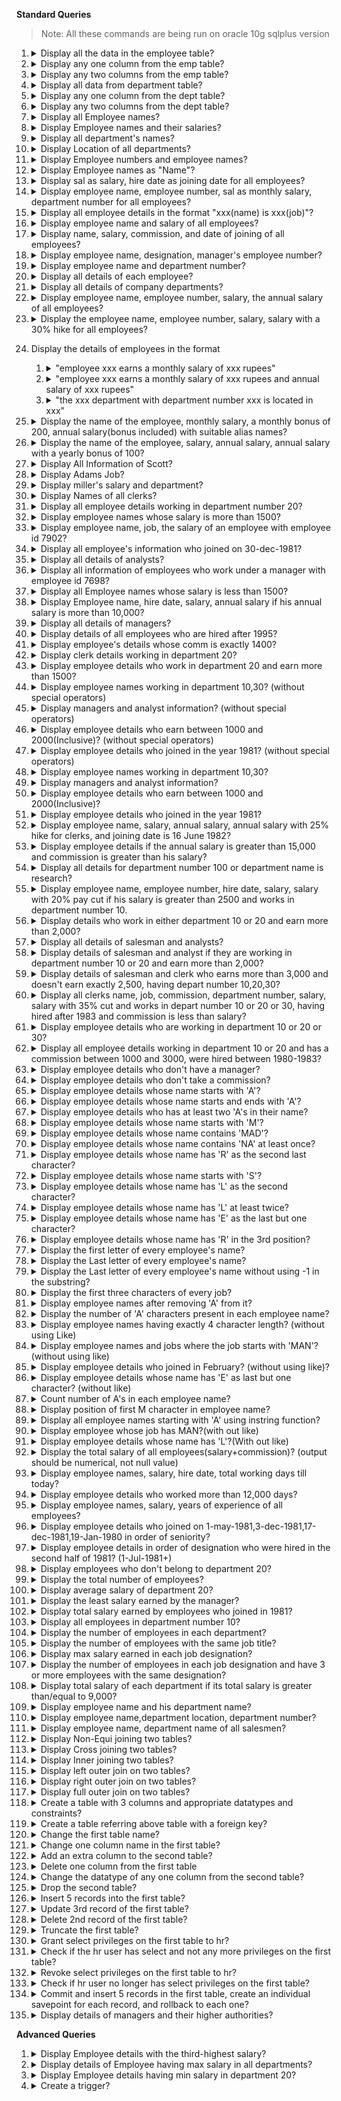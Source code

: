 **Standard Queries**

> Note: All these commands are being run on oracle 10g sqlplus version

1.  <details>
    <summary>
        Display all the data in the employee table?
    </summary>

    ```sql
    SQL> select *
      2 from emp;
        EMPNO ENAME      JOB              MGR HIREDATE         SAL       COMM     DEPTNO
    ---------- ---------- --------- ---------- --------- ---------- ---------- ----------
        7369 SMITH      CLERK           7902 17-DEC-80        800                    20
        7499 ALLEN      SALESMAN        7698 20-FEB-81       1600        300         30
        7521 WARD       SALESMAN        7698 22-FEB-81       1250        500         30
        7566 JONES      MANAGER         7839 02-APR-81       2975                    20
        7654 MARTIN     SALESMAN        7698 28-SEP-81       1250       1400         30
        7698 BLAKE      MANAGER         7839 01-MAY-81       2850                    30
        7782 CLARK      MANAGER         7839 09-JUN-81       2450                    10
        7788 SCOTT      ANALYST         7566 19-APR-87       3000                    20
        7839 KING       PRESIDENT            17-NOV-81       5000                    10
        7844 TURNER     SALESMAN        7698 08-SEP-81       1500          0         30
        7876 ADAMS      CLERK           7788 23-MAY-87       1100                    20
        7900 JAMES      CLERK           7698 03-DEC-81        950                    30
        7902 FORD       ANALYST         7566 03-DEC-81       3000                    20
        7934 MILLER     CLERK           7782 23-JAN-82       1300                    10
    14 rows selected.
    ```

    </details>

1.  <details>
    <summary>
        Display any one column from the emp table?
    </summary>

    ```sql
    SQL> select ename
      2 from emp;

    ENAME
    ----------
    SMITH
    ALLEN
    WARD
    JONES
    MARTIN
    BLAKE
    CLARK
    SCOTT
    KING
    TURNER
    ADAMS
    JAMES
    FORD
    MILLER

    14 rows selected.
    ```

    </details>

1.  <details>
    <summary>
        Display any two columns from the emp table?
    </summary>

    ```sql
    SQL> select ename,job
      2 from emp;

    ENAME      JOB
    ---------- ---------
    SMITH      CLERK
    ALLEN      SALESMAN
    WARD       SALESMAN
    JONES      MANAGER
    MARTIN     SALESMAN
    BLAKE      MANAGER
    CLARK      MANAGER
    SCOTT      ANALYST
    KING       PRESIDENT
    TURNER     SALESMAN
    ADAMS      CLERK
    JAMES      CLERK
    FORD       ANALYST
    MILLER     CLERK

    14 rows selected.
    ```

    </details>

1.  <details>
    <summary>
        Display all data from department table?
    </summary>

    ```sql
    SQL> select *
      2 from emp;

        DEPTNO DNAME          LOC
    ---------- -------------- -------------
            10 ACCOUNTING     NEW YORK
            20 RESEARCH       DALLAS
            30 SALES          CHICAGO
            40 OPERATIONS     BOSTON
    ```

    </details>

1.  <details>
    <summary>
        Display any one column from the dept table?
    </summary>

    ```sql
    SQL> select dname
      2 from emp;

    DNAME
    --------------
    ACCOUNTING
    RESEARCH
    SALES
    OPERATIONS
    ```

    </details>

1.  <details>
    <summary>
        Display any two columns from the dept table?
    </summary>

    ```sql
    SQL> select dname,loc
      2 from emp;

    DNAME          LOC
    -------------- -------------
    ACCOUNTING     NEW YORK
    RESEARCH       DALLAS
    SALES          CHICAGO
    OPERATIONS     BOSTON
    ```

    </details>

1.  <details>
    <summary>
        Display all Employee names?
    </summary>

    ```sql
    SQL> select ename
      2 from emp;

    ENAME
    ----------
    SMITH
    ALLEN
    WARD
    JONES
    MARTIN
    BLAKE
    CLARK
    SCOTT
    KING
    TURNER
    ADAMS
    JAMES
    FORD
    MILLER

    14 rows selected.
    ```

    </details>

1.  <details>
    <summary>
        Display Employee names and their salaries?
    </summary>

    ```sql
    SQL> select ename,sal
      2 from emp;

    ENAME             SAL
    ---------- ----------
    SMITH             800
    ALLEN            1600
    WARD             1250
    JONES            2975
    MARTIN           1250
    BLAKE            2850
    CLARK            2450
    SCOTT            3000
    KING             5000
    TURNER           1500
    ADAMS            1100
    JAMES             950
    FORD             3000
    MILLER           1300

    14 rows selected.
    ```

    </details>

1.  <details>
    <summary>
        Display all department's names?
    </summary>

    ```sql
    SQL> select dname
      2 from emp;

    DNAME
    --------------
    ACCOUNTING
    RESEARCH
    SALES
    OPERATIONS
    ```

    </details>

1.  <details>
    <summary>
        Display Location of all departments?
    </summary>

    ```sql
    SQL> select dname,loc
      2 from emp;

    DNAME          LOC
    -------------- -------------
    ACCOUNTING     NEW YORK
    RESEARCH       DALLAS
    SALES          CHICAGO
    OPERATIONS     BOSTON
    ```

    </details>

1.  <details>
    <summary>
        Display Employee numbers and employee names?
    </summary>

    ```sql
    SQL> select empno,ename
      2 from emp;

        EMPNO ENAME
    ---------- ----------
        7369 SMITH
        7499 ALLEN
        7521 WARD
        7566 JONES
        7654 MARTIN
        7698 BLAKE
        7782 CLARK
        7788 SCOTT
        7839 KING
        7844 TURNER
        7876 ADAMS
        7900 JAMES
        7902 FORD
        7934 MILLER

    14 rows selected.
    ```

    </details>

1.  <details>
    <summary>
        Display Employee names as "Name"?
    </summary>

    ```sql
    SQL> select ename "Name"
      2 from emp;

    Name
    ----------
    SMITH
    ALLEN
    WARD
    JONES
    MARTIN
    BLAKE
    CLARK
    SCOTT
    KING
    TURNER
    ADAMS
    JAMES
    FORD
    MILLER

    14 rows selected.
    ```

    </details>

1.  <details>
    <summary>
        Display sal as salary, hire date as joining date for all employees?
    </summary>

    ```sql
    SQL> select ename Name, sal as "Salary",hiredate "Joined On"
      2 from emp;

    NAME           Salary Joined On
    ---------- ---------- ---------
    SMITH             800 17-DEC-80
    ALLEN            1600 20-FEB-81
    WARD             1250 22-FEB-81
    JONES            2975 02-APR-81
    MARTIN           1250 28-SEP-81
    BLAKE            2850 01-MAY-81
    CLARK            2450 09-JUN-81
    SCOTT            3000 19-APR-87
    KING             5000 17-NOV-81
    TURNER           1500 08-SEP-81
    ADAMS            1100 23-MAY-87
    JAMES             950 03-DEC-81
    FORD             3000 03-DEC-81
    MILLER           1300 23-JAN-82

    14 rows selected.
    ```

    </details>

1.  <details>
    <summary>
        Display employee name, employee number, sal as monthly salary, department number for all employees?
    </summary>

    ```sql
    SQL> select ename "Name",empno ID, sal "Monthly Salary", deptno
      2  from emp;

    Name               ID Monthly Salary     DEPTNO
    ---------- ---------- -------------- ----------
    SMITH            7369            800         20
    ALLEN            7499           1600         30
    WARD             7521           1250         30
    JONES            7566           2975         20
    MARTIN           7654           1250         30
    BLAKE            7698           2850         30
    CLARK            7782           2450         10
    SCOTT            7788           3000         20
    KING             7839           5000         10
    TURNER           7844           1500         30
    ADAMS            7876           1100         20
    JAMES            7900            950         30
    FORD             7902           3000         20
    MILLER           7934           1300         10

    14 rows selected.
    ```

    </details>

1.  <details>
    <summary>
        Display all employee details in the format "xxx(name) is xxx(job)"?
    </summary>

    ```sql
    SQL> select ename || ' is a ' || job
      2  from emp;

    ENAME||'ISA'||JOB
    -------------------------
    SMITH is a CLERK
    ALLEN is a SALESMAN
    WARD is a SALESMAN
    JONES is a MANAGER
    MARTIN is a SALESMAN
    BLAKE is a MANAGER
    CLARK is a MANAGER
    SCOTT is a ANALYST
    KING is a PRESIDENT
    TURNER is a SALESMAN
    ADAMS is a CLERK
    JAMES is a CLERK
    FORD is a ANALYST
    MILLER is a CLERK

    14 rows selected.
    ```

    </details>

1.  <details>
    <summary>
        Display employee name and salary of all employees?
    </summary>

    ```sql
    SQL> select ename "Name",sal "Salary"
      2  from emp;

    Name           Salary
    ---------- ----------
    SMITH             800
    ALLEN            1600
    WARD             1250
    JONES            2975
    MARTIN           1250
    BLAKE            2850
    CLARK            2450
    SCOTT            3000
    KING             5000
    TURNER           1500
    ADAMS            1100
    JAMES             950
    FORD             3000
    MILLER           1300

    14 rows selected.
    ```

    </details>

1.  <details>
    <summary>
        Display name, salary, commission, and date of joining of all employees?
    </summary>

    ```sql
    SQL> select ename "Name",sal "Salary",comm "Commission",hiredate "Joined On"
      2  from emp;

    Name           Salary Commission Joined On
    ---------- ---------- ---------- ---------
    SMITH             800            17-DEC-80
    ALLEN            1600        300 20-FEB-81
    WARD             1250        500 22-FEB-81
    JONES            2975            02-APR-81
    MARTIN           1250       1400 28-SEP-81
    BLAKE            2850            01-MAY-81
    CLARK            2450            09-JUN-81
    SCOTT            3000            19-APR-87
    KING             5000            17-NOV-81
    TURNER           1500          0 08-SEP-81
    ADAMS            1100            23-MAY-87
    JAMES             950            03-DEC-81
    FORD             3000            03-DEC-81
    MILLER           1300            23-JAN-82

    14 rows selected.
    ```

    </details>

1.  <details>
    <summary>
        Display employee name, designation, manager's employee number?
    </summary>

    ```sql
    SQL> select ename "Name",job,mgr "Manager ID"
      2  from emp;

    Name       JOB       Manager ID
    ---------- --------- ----------
    SMITH      CLERK           7902
    ALLEN      SALESMAN        7698
    WARD       SALESMAN        7698
    JONES      MANAGER         7839
    MARTIN     SALESMAN        7698
    BLAKE      MANAGER         7839
    CLARK      MANAGER         7839
    SCOTT      ANALYST         7566
    KING       PRESIDENT
    TURNER     SALESMAN        7698
    ADAMS      CLERK           7788
    JAMES      CLERK           7698
    FORD       ANALYST         7566
    MILLER     CLERK           7782

    14 rows selected.
    ```

    </details>

1.  <details>
    <summary>
        Display employee name and department number?
    </summary>

    ```sql
    SQL> select ename "Name",deptno
      2  from emp;

    Name           DEPTNO
    ---------- ----------
    SMITH              20
    ALLEN              30
    WARD               30
    JONES              20
    MARTIN             30
    BLAKE              30
    CLARK              10
    SCOTT              20
    KING               10
    TURNER             30
    ADAMS              20
    JAMES              30
    FORD               20
    MILLER             10

    14 rows selected.
    ```

    </details>

1.  <details>
    <summary>
        Display all details of each employee?
    </summary>

    ```sql
    SQL> select *
      2  from emp;

        EMPNO ENAME      JOB              MGR HIREDATE         SAL       COMM     DEPTNO
    ---------- ---------- --------- ---------- --------- ---------- ---------- ----------
        7369 SMITH      CLERK           7902 17-DEC-80        800   20
        7499 ALLEN      SALESMAN        7698 20-FEB-81       1600        300         30
        7521 WARD       SALESMAN        7698 22-FEB-81       1250        500         30
        7566 JONES      MANAGER         7839 02-APR-81       2975   20
        7654 MARTIN     SALESMAN        7698 28-SEP-81       1250       1400         30
        7698 BLAKE      MANAGER         7839 01-MAY-81       2850   30
        7782 CLARK      MANAGER         7839 09-JUN-81       2450   10
        7788 SCOTT      ANALYST         7566 19-APR-87       3000   20
        7839 KING       PRESIDENT            17-NOV-81       5000   10
        7844 TURNER     SALESMAN        7698 08-SEP-81       1500 0          30
        7876 ADAMS      CLERK           7788 23-MAY-87       1100   20
        7900 JAMES      CLERK           7698 03-DEC-81        950   30
        7902 FORD       ANALYST         7566 03-DEC-81       3000   20
        7934 MILLER     CLERK           7782 23-JAN-82       1300   10

    14 rows selected.
    ```

    </details>

1.  <details>
    <summary>
        Display all details of company departments?
    </summary>

    ```sql
    SQL> select *
      2  from dept;

        DEPTNO DNAME          LOC
    ---------- -------------- -------------
            10 ACCOUNTING     NEW YORK
            20 RESEARCH       DALLAS
            30 SALES          CHICAGO
            40 OPERATIONS     BOSTON
    ```

    </details>

1.  <details>
    <summary>
        Display employee name, employee number, salary, the annual salary of all employees?
    </summary>

    ```sql
    SQL> select ename "Name",empno "ID",sal "Salary",sal*12 "Annual Salary"
      2  from emp;

    Name               ID     Salary Annual Salary
    ---------- ---------- ---------- -------------
    SMITH            7369        800          9600
    ALLEN            7499       1600         19200
    WARD             7521       1250         15000
    JONES            7566       2975         35700
    MARTIN           7654       1250         15000
    BLAKE            7698       2850         34200
    CLARK            7782       2450         29400
    SCOTT            7788       3000         36000
    KING             7839       5000         60000
    TURNER           7844       1500         18000
    ADAMS            7876       1100         13200
    JAMES            7900        950         11400
    FORD             7902       3000         36000
    MILLER           7934       1300         15600

    14 rows selected.
    ```

    </details>

1.  <details>
    <summary>
        Display the employee name, employee number, salary, salary with a 30% hike for all employees?
    </summary>

    ```sql
    SQL> select ename "Name",empno "ID",sal "Salary",sal*1.30 "Hiked Salary"
      2  from emp;

    Name               ID     Salary Hiked Salary
    ---------- ---------- ---------- ------------
    SMITH            7369        800         1040
    ALLEN            7499       1600         2080
    WARD             7521       1250         1625
    JONES            7566       2975       3867.5
    MARTIN           7654       1250         1625
    BLAKE            7698       2850         3705
    CLARK            7782       2450         3185
    SCOTT            7788       3000         3900
    KING             7839       5000         6500
    TURNER           7844       1500         1950
    ADAMS            7876       1100         1430
    JAMES            7900        950         1235
    FORD             7902       3000         3900
    MILLER           7934       1300         1690

    14 rows selected.
    ```

    </details>

1.  Display the details of employees in the format

    1.  <details>
        <summary>
            "employee xxx earns a monthly salary of xxx rupees"
        </summary>

        ```sql
        SQL> select ename||' earns a monthly salary of '||sal||' rupees'
          2  from emp;

        ENAME||'EARNSAMONTHLYSALARYOF'||SAL||'RUPEES'
        -------------------------------------------------------------------------------------
        SMITH earns a monthly salary of 800 rupees
        ALLEN earns a monthly salary of 1600 rupees
        WARD earns a monthly salary of 1250 rupees
        JONES earns a monthly salary of 2975 rupees
        MARTIN earns a monthly salary of 1250 rupees
        BLAKE earns a monthly salary of 2850 rupees
        CLARK earns a monthly salary of 2450 rupees
        SCOTT earns a monthly salary of 3000 rupees
        KING earns a monthly salary of 5000 rupees
        TURNER earns a monthly salary of 1500 rupees
        ADAMS earns a monthly salary of 1100 rupees
        JAMES earns a monthly salary of 950 rupees
        FORD earns a monthly salary of 3000 rupees
        MILLER earns a monthly salary of 1300 rupees

        14 rows selected.
        ```

        </details>

    1.  <details>
        <summary>
            "employee xxx earns a monthly salary of xxx rupees and annual salary of xxx rupees"
        </summary>

        ```sql
        SQL> select ename||' earns a monthly salary of '||sal||' rupees and annual salary of '||sal*12||' rupees'
          2  from emp;

        ENAME||'EARNSAMONTHLYSALARYOF'||SAL||'RUPEESANDANNUALSALARYOF'||SAL*12||'RUPEES'
        ---------------------------------------------------------------------------------------------------------------------------------------------------------
        SMITH earns a monthly salary of 800 rupees and annual salary of 9600 rupees
        ALLEN earns a monthly salary of 1600 rupees and annual salary of 19200 rupees
        WARD earns a monthly salary of 1250 rupees and annual salary of 15000 rupees
        JONES earns a monthly salary of 2975 rupees and annual salary of 35700 rupees
        MARTIN earns a monthly salary of 1250 rupees and annual salary of 15000 rupees
        BLAKE earns a monthly salary of 2850 rupees and annual salary of 34200 rupees
        CLARK earns a monthly salary of 2450 rupees and annual salary of 29400 rupees
        SCOTT earns a monthly salary of 3000 rupees and annual salary of 36000 rupees
        KING earns a monthly salary of 5000 rupees and annual salary of 60000 rupees
        TURNER earns a monthly salary of 1500 rupees and annual salary of 18000 rupees
        ADAMS earns a monthly salary of 1100 rupees and annual salary of 13200 rupees
        JAMES earns a monthly salary of 950 rupees and annual salary of 11400 rupees
        FORD earns a monthly salary of 3000 rupees and annual salary of 36000 rupees
        MILLER earns a monthly salary of 1300 rupees and annual salary of 15600 rupees

        14 rows selected.
        ```

        </details>

    1.  <details>
        <summary>
            "the xxx department with department number xxx is located in xxx"
        </summary>

        ```sql
        SQL> select 'The '||dname||' department with department number '||deptno||' is located in '||loc
          2  from dept;

        'THE'||DNAME||'DEPARTMENTWITHDEPARTMENTNUMBER'||DEPTNO||'ISLOCATEDIN'||LOC
        -------------------------------------------------------------------------------------------------------------------------
        The ACCOUNTING department with department number 10 is located in NEW YORK
        The RESEARCH department with department number 20 is located in DALLAS
        The SALES department with department number 30 is located in CHICAGO
        The OPERATIONS department with department number 40 is located in BOSTON
        ```

        </details>

1.  <details>
    <summary>
        Display the name of the employee, monthly salary, a monthly bonus of 200, annual salary(bonus included) with suitable alias names?
    </summary>

    ```sql
        SQL> select ename "Name",sal "Monthly Salary",sal+200 "Monthly Salary(Bonus)",(sal+200)*12 "Annual Salary(Bonus)"
          2  from emp;

        Name       Monthly Salary Monthly Salary(Bonus) Annual Salary(Bonus)
        ---------- -------------- --------------------- ---------------------
        SMITH                 800                  1000                 12000
        ALLEN                1600                  1800                 21600
        WARD                 1250                  1450                 17400
        JONES                2975                  3175                 38100
        MARTIN               1250                  1450                 17400
        BLAKE                2850                  3050                 36600
        CLARK                2450                  2650                 31800
        SCOTT                3000                  3200                 38400
        KING                 5000                  5200                 62400
        TURNER               1500                  1700                 20400
        ADAMS                1100                  1300                 15600
        JAMES                 950                  1150                 13800
        FORD                 3000                  3200                 38400
        MILLER               1300                  1500                 18000

        14 rows selected.
    ```

    </details>

1.  <details>
    <summary>
        Display the name of the employee, salary, annual salary, annual salary with a yearly bonus of 100?
    </summary>

    ```sql
        SQL> select ename "Name",sal "Monthly Salary",sal*12 "Annual Salary",(sal*12)+100 "Annual Salary(Bonus)"
          2  from emp;

        Name       Monthly Salary Annual Salary Annual Salary(Bonus)
        ---------- -------------- ------------- --------------------
        SMITH                 800          9600                 9700
        ALLEN                1600         19200                19300
        WARD                 1250         15000                15100
        JONES                2975         35700                35800
        MARTIN               1250         15000                15100
        BLAKE                2850         34200                34300
        CLARK                2450         29400                29500
        SCOTT                3000         36000                36100
        KING                 5000         60000                60100
        TURNER               1500         18000                18100
        ADAMS                1100         13200                13300
        JAMES                 950         11400                11500
        FORD                 3000         36000                36100
        MILLER               1300         15600                15700

        14 rows selected.
    ```

    </details>

1.  <details>
    <summary>
        Display All Information of Scott?
    </summary>

    ```sql
    SQL> select *
      2  from emp
      3  where ename='SCOTT';

        EMPNO ENAME      JOB              MGR HIREDATE         SAL       COMM     DEPTNO
    ---------- ---------- --------- ---------- --------- ---------- ---------- ----------
        7788 SCOTT      ANALYST         7566 19-APR-87       3000                    20
    ```

    </details>

1.  <details>
    <summary>
        Display Adams Job?
    </summary>

    ```sql
    SQL> select ename "Name",job
      2  from emp
      3  where ename='ADAMS';

    Name      JOB
    ---------- ---------
    ADAMS      CLERK
    ```

    </details>

1.  <details>
    <summary>
        Display miller's salary and department?
    </summary>

    ```sql
    SQL> select ename "Name",sal "Monthly Salary",deptno
      2  from emp
      3  where ename='MILLER';

    Name       Monthly Salary     DEPTNO
    ---------- -------------- ----------
    MILLER               1300         10
    ```

    </details>

1.  <details>
    <summary>
        Display Names of all clerks?
    </summary>

    ```sql
    SQL> select ename "Name",job
      2  from emp
      3  where job='CLERK';

    Name       JOB
    ---------- ---------
    SMITH      CLERK
    ADAMS      CLERK
    JAMES      CLERK
    MILLER     CLERK
    ```

    </details>

1.  <details>
    <summary>
        Display all employee details working in department number 20?
    </summary>

    ```sql
    SQL> select *
      2  from emp
      3  where deptno=20;

        EMPNO ENAME      JOB              MGR HIREDATE         SAL       COMM     DEPTNO
    ---------- ---------- --------- ---------- --------- ---------- ---------- ----------
        7369 SMITH      CLERK           7902 17-DEC-80        800                    20
        7566 JONES      MANAGER         7839 02-APR-81       2975                    20
        7788 SCOTT      ANALYST         7566 19-APR-87       3000                    20
        7876 ADAMS      CLERK           7788 23-MAY-87       1100                    20
        7902 FORD       ANALYST         7566 03-DEC-81       3000                    20
    ```

    </details>

1.  <details>
    <summary>
        Display employee names whose salary is more than 1500?
    </summary>

    ```sql
    SQL> select ename "Name",sal
      2  from emp
      3  where sal>1500;

    Name              SAL
    ---------- ----------
    ALLEN            1600
    JONES            2975
    BLAKE            2850
    CLARK            2450
    SCOTT            3000
    KING             5000
    FORD             3000

    7 rows selected.
    ```

    </details>

1.  <details>
    <summary>
        Display employee name, job, the salary of an employee with employee id 7902?
    </summary>

    ```sql
    SQL> select empno,ename "Name",job,sal "Monthly Salary"
      2  from emp
      3  where empno=7902;

        EMPNO Name       JOB       Monthly Salary
    ---------- ---------- --------- --------------
        7902 FORD       ANALYST             3000
    ```

    </details>

1.  <details>
    <summary>
        Display all employee's information who joined on 30-dec-1981?
    </summary>

    ```sql
    SQL> select *
      2  from emp
      3  where hiredate='30-DEC-1981';

    no rows selected
    ```

    </details>

1.  <details>
    <summary>
        Display all details of analysts?
    </summary>

    ```sql
    SQL> select *
      2  from emp
      3  where job='ANALYST';

        EMPNO ENAME      JOB              MGR HIREDATE         SAL       COMM     DEPTNO
    ---------- ---------- --------- ---------- --------- ---------- ---------- ----------
        7788 SCOTT      ANALYST         7566 19-APR-87       3000                    20
        7902 FORD       ANALYST         7566 03-DEC-81       3000                    20
    ```

    </details>

1.  <details>
    <summary>
        Display all information of employees who work under a manager with employee id 7698?
    </summary>

    ```sql
    SQL> select *
      2  from emp
      3  where mgr=7698;

        EMPNO ENAME      JOB              MGR HIREDATE         SAL       COMM     DEPTNO
    ---------- ---------- --------- ---------- --------- ---------- ---------- ----------
        7499 ALLEN      SALESMAN        7698 20-FEB-81       1600        300         30
        7521 WARD       SALESMAN        7698 22-FEB-81       1250        500         30
        7654 MARTIN     SALESMAN        7698 28-SEP-81       1250       1400         30
        7844 TURNER     SALESMAN        7698 08-SEP-81       1500          0         30
        7900 JAMES      CLERK           7698 03-DEC-81        950                    30
    ```

    </details>

1.  <details>
    <summary>
        Display all Employee names whose salary is less than 1500?
    </summary>

    ```sql
    SQL> select ename "Name",sal
      2  from emp
      3  where sal<1500;

    Name              SAL
    ---------- ----------
    SMITH             800
    WARD             1250
    MARTIN           1250
    ADAMS            1100
    JAMES             950
    MILLER           1300

    6 rows selected.
    ```

    </details>

1.  <details>
    <summary>
        Display Employee name, hire date, salary, annual salary if his annual salary is more than 10,000?
    </summary>

    ```sql
    SQL> select ename "Name",hiredate "Joined On",sal "Monthly Salary",sal*12 "Annual Salary"
      2  from emp
      3  where sal*12 > 10000;

    Name       Joined On Monthly Salary Annual Salary
    ---------- --------- -------------- -------------
    ALLEN      20-FEB-81           1600         19200
    WARD       22-FEB-81           1250         15000
    JONES      02-APR-81           2975         35700
    MARTIN     28-SEP-81           1250         15000
    BLAKE      01-MAY-81           2850         34200
    CLARK      09-JUN-81           2450         29400
    SCOTT      19-APR-87           3000         36000
    KING       17-NOV-81           5000         60000
    TURNER     08-SEP-81           1500         18000
    ADAMS      23-MAY-87           1100         13200
    JAMES      03-DEC-81            950         11400
    FORD       03-DEC-81           3000         36000
    MILLER     23-JAN-82           1300         15600

    13 rows selected.
    ```

    </details>

1.  <details>
    <summary>
        Display all details of managers?
    </summary>

    ```sql
    SQL> select *
      2  from emp
      3  where job='MANAGER';

        EMPNO ENAME      JOB              MGR HIREDATE         SAL       COMM     DEPTNO
    ---------- ---------- --------- ---------- --------- ---------- ---------- ----------
        7566 JONES      MANAGER         7839 02-APR-81       2975                    20
        7698 BLAKE      MANAGER         7839 01-MAY-81       2850                    30
        7782 CLARK      MANAGER         7839 09-JUN-81       2450                    10
    ```

    </details>

1.  <details>
    <summary>
        Display details of all employees who are hired after 1995?
    </summary>

    ```sql
    SQL> select *
      2  from emp
      3  where hiredate > '31-DEC-1995';

    no rows selected
    ```

    </details>

1.  <details>
    <summary>
        Display employee's details whose comm is exactly 1400?
    </summary>

    ```sql
    SQL> select *
      2  from emp
      3  where comm=1400;

        EMPNO ENAME      JOB              MGR HIREDATE         SAL       COMM     DEPTNO
    ---------- ---------- --------- ---------- --------- ---------- ---------- ----------
        7654 MARTIN     SALESMAN        7698 28-SEP-81       1250       1400         30
    ```

    </details>

1.  <details>
    <summary>
        Display clerk details working in department 20?
    </summary>

    ```sql
    SQL> select *
      2  from emp
      3  where job='CLERK' and deptno=20;

        EMPNO ENAME      JOB              MGR HIREDATE         SAL       COMM     DEPTNO
    ---------- ---------- --------- ---------- --------- ---------- ---------- ----------
        7369 SMITH      CLERK           7902 17-DEC-80        800                    20
        7876 ADAMS      CLERK           7788 23-MAY-87       1100                    20
    ```

    </details>

1.  <details>
    <summary>
        Display employee details who work in department 20 and earn more than 1500?
    </summary>

    ```sql
    SQL> select *
      2  from emp
      3  where deptno=20 and sal>1500;

        EMPNO ENAME      JOB              MGR HIREDATE         SAL       COMM     DEPTNO
    ---------- ---------- --------- ---------- --------- ---------- ---------- ----------
        7566 JONES      MANAGER         7839 02-APR-81       2975                    20
        7788 SCOTT      ANALYST         7566 19-APR-87       3000                    20
        7902 FORD       ANALYST         7566 03-DEC-81       3000                    20
    ```

    </details>

1.  <details>
    <summary>
        Display employee names working in department 10,30? (without special operators)
    </summary>

    ```sql
    SQL> select ename "Name",deptno
      2  from emp
      3  where deptno=10 or deptno=30;

    Name           DEPTNO
    ---------- ----------
    ALLEN              30
    WARD               30
    MARTIN             30
    BLAKE              30
    CLARK              10
    KING               10
    TURNER             30
    JAMES              30
    MILLER             10

    9 rows selected.
    ```

    </details>

1.  <details>
    <summary>
        Display managers and analyst information? (without special operators)
    </summary>

    ```sql
    SQL> select *
      2  from emp
      3  where job='ANALYST' or job='MANAGER';

        EMPNO ENAME      JOB              MGR HIREDATE         SAL       COMM     DEPTNO
    ---------- ---------- --------- ---------- --------- ---------- ---------- ----------
        7566 JONES      MANAGER         7839 02-APR-81       2975                    20
        7698 BLAKE      MANAGER         7839 01-MAY-81       2850                    30
        7782 CLARK      MANAGER         7839 09-JUN-81       2450                    10
        7788 SCOTT      ANALYST         7566 19-APR-87       3000                    20
        7902 FORD       ANALYST         7566 03-DEC-81       3000                    20
    ```

    </details>

1.  <details>
    <summary>
        Display employee details who earn between 1000 and 2000(Inclusive)? (without special operators)
    </summary>

    ```sql
    SQL> select *
      2  from emp
      3  where sal>=1000 and sal<=2000;

        EMPNO ENAME      JOB              MGR HIREDATE         SAL       COMM     DEPTNO
    ---------- ---------- --------- ---------- --------- ---------- ---------- ----------
        7499 ALLEN      SALESMAN        7698 20-FEB-81       1600        300         30
        7521 WARD       SALESMAN        7698 22-FEB-81       1250        500         30
        7654 MARTIN     SALESMAN        7698 28-SEP-81       1250       1400         30
        7844 TURNER     SALESMAN        7698 08-SEP-81       1500          0         30
        7876 ADAMS      CLERK           7788 23-MAY-87       1100                    20
        7934 MILLER     CLERK           7782 23-JAN-82       1300                    10

    6 rows selected.
    ```

    </details>

1.  <details>
    <summary>
        Display employee details who joined in the year 1981? (without special operators)
    </summary>

    ```sql
    SQL> select *
      2  from emp
      3  where hiredate>='01-JAN-1981' and hiredate<='31-DEC-1981';

        EMPNO ENAME      JOB              MGR HIREDATE         SAL       COMM     DEPTNO
    ---------- ---------- --------- ---------- --------- ---------- ---------- ----------
        7499 ALLEN      SALESMAN        7698 20-FEB-81       1600        300         30
        7521 WARD       SALESMAN        7698 22-FEB-81       1250        500         30
        7566 JONES      MANAGER         7839 02-APR-81       2975                    20
        7654 MARTIN     SALESMAN        7698 28-SEP-81       1250       1400         30
        7698 BLAKE      MANAGER         7839 01-MAY-81       2850                    30
        7782 CLARK      MANAGER         7839 09-JUN-81       2450                    10
        7839 KING       PRESIDENT            17-NOV-81       5000                    10
        7844 TURNER     SALESMAN        7698 08-SEP-81       1500          0         30
        7900 JAMES      CLERK           7698 03-DEC-81        950                    30
        7902 FORD       ANALYST         7566 03-DEC-81       3000                    20

    10 rows selected.
    ```

    </details>

1.  <details>
    <summary>
        Display employee names working in department 10,30?
    </summary>

    ```sql
    SQL> select *
      2  from emp
      3  where deptno in (10,30);

        EMPNO ENAME      JOB              MGR HIREDATE         SAL       COMM     DEPTNO
    ---------- ---------- --------- ---------- --------- ---------- ---------- ----------
        7499 ALLEN      SALESMAN        7698 20-FEB-81       1600        300         30
        7521 WARD       SALESMAN        7698 22-FEB-81       1250        500         30
        7654 MARTIN     SALESMAN        7698 28-SEP-81       1250       1400         30
        7698 BLAKE      MANAGER         7839 01-MAY-81       2850                    30
        7782 CLARK      MANAGER         7839 09-JUN-81       2450                    10
        7839 KING       PRESIDENT            17-NOV-81       5000                    10
        7844 TURNER     SALESMAN        7698 08-SEP-81       1500          0         30
        7900 JAMES      CLERK           7698 03-DEC-81        950                    30
        7934 MILLER     CLERK           7782 23-JAN-82       1300                    10

    9 rows selected.
    ```

    </details>

1.  <details>
    <summary>
        Display managers and analyst information?
    </summary>

    ```sql
    SQL> select *
      2  from emp
      3  where job in ('ANALYST','MANAGER');

        EMPNO ENAME      JOB              MGR HIREDATE         SAL       COMM     DEPTNO
    ---------- ---------- --------- ---------- --------- ---------- ---------- ----------
        7566 JONES      MANAGER         7839 02-APR-81       2975                    20
        7698 BLAKE      MANAGER         7839 01-MAY-81       2850                    30
        7782 CLARK      MANAGER         7839 09-JUN-81       2450                    10
        7788 SCOTT      ANALYST         7566 19-APR-87       3000                    20
        7902 FORD       ANALYST         7566 03-DEC-81       3000                    20
    ```

    </details>

1.  <details>
    <summary>
        Display employee details who earn between 1000 and 2000(Inclusive)?
    </summary>

    ```sql
    SQL> select *
      2  from emp
      3  where sal between 1000 and 2000;

        EMPNO ENAME      JOB              MGR HIREDATE         SAL       COMM     DEPTNO
    ---------- ---------- --------- ---------- --------- ---------- ---------- ----------
        7499 ALLEN      SALESMAN        7698 20-FEB-81       1600        300         30
        7521 WARD       SALESMAN        7698 22-FEB-81       1250        500         30
        7654 MARTIN     SALESMAN        7698 28-SEP-81       1250       1400         30
        7844 TURNER     SALESMAN        7698 08-SEP-81       1500          0         30
        7876 ADAMS      CLERK           7788 23-MAY-87       1100                    20
        7934 MILLER     CLERK           7782 23-JAN-82       1300                    10

    6 rows selected.
    ```

    </details>

1.  <details>
    <summary>
        Display employee details who joined in the year 1981?
    </summary>

    ```sql
    SQL> select *
      2  from emp
      3  where hiredate like '%81%';

        EMPNO ENAME      JOB              MGR HIREDATE         SAL       COMM     DEPTNO
    ---------- ---------- --------- ---------- --------- ---------- ---------- ----------
        7499 ALLEN      SALESMAN        7698 20-FEB-81       1600        300         30
        7521 WARD       SALESMAN        7698 22-FEB-81       1250        500         30
        7566 JONES      MANAGER         7839 02-APR-81       2975                    20
        7654 MARTIN     SALESMAN        7698 28-SEP-81       1250       1400         30
        7698 BLAKE      MANAGER         7839 01-MAY-81       2850                    30
        7782 CLARK      MANAGER         7839 09-JUN-81       2450                    10
        7839 KING       PRESIDENT            17-NOV-81       5000                    10
        7844 TURNER     SALESMAN        7698 08-SEP-81       1500          0         30
        7900 JAMES      CLERK           7698 03-DEC-81        950                    30
        7902 FORD       ANALYST         7566 03-DEC-81       3000                    20

    10 rows selected.
    ```

    </details>

1.  <details>
    <summary>
        Display employee name, salary, annual salary, annual salary with 25% hike for clerks, and joining date is 16 June 1982?
    </summary>

    ```sql
    SQL> select ename "Name",sal "Salary",sal*12 "Annual Salary",(sal*12)*1.25 "Annual Salary(Hiked)"
      2  from emp
      3  where job='CLERK' and hiredate='16-JUN-1982';

    no rows selected
    ```

    </details>

1.  <details>
    <summary>
        Display employee details if the annual salary is greater than 15,000 and commission is greater than his salary?
    </summary>

    ```sql
    SQL> select *
      2  from emp
      3  where sal*12>15000 and comm>sal;

    no rows selected
    ```

    </details>

1.  <details>
    <summary>
        Display all details for department number 100 or department name is research?
    </summary>

    ```sql
    SQL> select *
      2  from dept
      3  where deptno=100 or dname='RESEARCH';

        DEPTNO DNAME          LOC
    ---------- -------------- -------------
            20 RESEARCH       DALLAS
    ```

    </details>

1.  <details>
    <summary>
        Display employee name, employee number, hire date, salary, salary with 20% pay cut if his salary is greater than 2500 and works in department number 10.
    </summary>

    ```sql
    SQL> select ename "Name",empno "ID",hiredate "Joined On",sal "Salary",sal*0.80 "Deducted Salary"
      2  from emp
      3  where sal>2500 and deptno=10;

    Name               ID Joined On     Salary Deducted Salary
    ---------- ---------- --------- ---------- ---------------
    KING             7839 17-NOV-81       5000            4000
    ```

    </details>

1.  <details>
    <summary>
        Display details who work in either department 10 or 20 and earn more than 2,000?
    </summary>

    ```sql
    SQL> select *
      2  from emp
      3  where deptno in (10,20) and sal>2000;

        EMPNO ENAME      JOB              MGR HIREDATE         SAL       COMM     DEPTNO
    ---------- ---------- --------- ---------- --------- ---------- ---------- ----------
        7566 JONES      MANAGER         7839 02-APR-81       2975                    20
        7782 CLARK      MANAGER         7839 09-JUN-81       2450                    10
        7788 SCOTT      ANALYST         7566 19-APR-87       3000                    20
        7839 KING       PRESIDENT            17-NOV-81       5000                    10
        7902 FORD       ANALYST         7566 03-DEC-81       3000                    20
    ```

    </details>

1.  <details>
    <summary>
        Display all details of salesman and analysts?
    </summary>

    ```sql
    SQL> select *
      2  from emp
      3  where job in ('SALESMAN','ANALYST');

        EMPNO ENAME      JOB              MGR HIREDATE         SAL       COMM     DEPTNO
    ---------- ---------- --------- ---------- --------- ---------- ---------- ----------
        7499 ALLEN      SALESMAN        7698 20-FEB-81       1600        300         30
        7521 WARD       SALESMAN        7698 22-FEB-81       1250        500         30
        7654 MARTIN     SALESMAN        7698 28-SEP-81       1250       1400         30
        7788 SCOTT      ANALYST         7566 19-APR-87       3000                    20
        7844 TURNER     SALESMAN        7698 08-SEP-81       1500          0         30
        7902 FORD       ANALYST         7566 03-DEC-81       3000                    20

    6 rows selected.
    ```

    </details>

1.  <details>
    <summary>
        Display details of salesman and analyst if they are working in department number 10 or 20 and earn more than 2,000?
    </summary>

    ```sql
    SQL> select *
      2  from emp
      3  where job in ('SALESMAN','ANALYST') and deptno in (10,20) and sal>2000;

        EMPNO ENAME      JOB              MGR HIREDATE         SAL       COMM     DEPTNO
    ---------- ---------- --------- ---------- --------- ---------- ---------- ----------
        7788 SCOTT      ANALYST         7566 19-APR-87       3000                    20
        7902 FORD       ANALYST         7566 03-DEC-81       3000                    20
    ```

    </details>

1.  <details>
    <summary>
        Display details of salesman and clerk who earns more than 3,000 and doesn't earn exactly 2,500, having depart number 10,20,30?
    </summary>

    ```sql
    SQL> select *
      2  from emp
      3  where job in ('SALESMAN','CLERK') and sal>3000 and sal!=2500 and deptno in (10,20,30);

    no rows selected
    ```

    </details>

1.  <details>
    <summary>
        Display all clerks name, job, commission, department number, salary, salary with 35% cut and works in depart number 10 or 20 or 30, having hired after 1983 and commission is less than salary?
    </summary>

    ```sql
    SQL> select ename "Name",job,comm "Commission",deptno "Department Number",sal "Salary",sal*0.65 "Reduced Salary"
      2  from emp
      3  where deptno in (10,20,30) and hiredate>'31-DEC-1983' and comm<sal;

    no rows selected
    ```

    </details>

1.  <details>
    <summary>
        Display employee details who are working in department 10 or 20 or 30?
    </summary>

    ```sql
    SQL> select *
      2  from emp
      3  where deptno in (10,20,30);

        EMPNO ENAME      JOB              MGR HIREDATE         SAL       COMM     DEPTNO
    ---------- ---------- --------- ---------- --------- ---------- ---------- ----------
        7369 SMITH      CLERK           7902 17-DEC-80        800                    20
        7499 ALLEN      SALESMAN        7698 20-FEB-81       1600        300         30
        7521 WARD       SALESMAN        7698 22-FEB-81       1250        500         30
        7566 JONES      MANAGER         7839 02-APR-81       2975                    20
        7654 MARTIN     SALESMAN        7698 28-SEP-81       1250       1400         30
        7698 BLAKE      MANAGER         7839 01-MAY-81       2850                    30
        7782 CLARK      MANAGER         7839 09-JUN-81       2450                    10
        7788 SCOTT      ANALYST         7566 19-APR-87       3000                    20
        7839 KING       PRESIDENT            17-NOV-81       5000                    10
        7844 TURNER     SALESMAN        7698 08-SEP-81       1500          0         30
        7876 ADAMS      CLERK           7788 23-MAY-87       1100                    20
        7900 JAMES      CLERK           7698 03-DEC-81        950                    30
        7902 FORD       ANALYST         7566 03-DEC-81       3000                    20
        7934 MILLER     CLERK           7782 23-JAN-82       1300                    10

    14 rows selected.
    ```

    </details>

1.  <details>
    <summary>
        Display all employee details working in department 10 or 20 and has a commission between 1000 and 3000, were hired between 1980-1983?
    </summary>

    ```sql
    SQL> select *
      2  from emp
      3  where deptno in (10,20) and comm between 1000 and 3000 and hiredate between '01-JAN-1980' and '31-DEC-1983';

    no rows selected
    ```

    </details>

1.  <details>
    <summary>
        Display employee details who don't have a manager?
    </summary>

    ```sql
    SQL> select *
      2  from emp
      3  where mgr is null;

        EMPNO ENAME      JOB              MGR HIREDATE         SAL       COMM     DEPTNO
    ---------- ---------- --------- ---------- --------- ---------- ---------- ----------
        7839 KING       PRESIDENT            17-NOV-81       5000                    10
    ```

    </details>

1.  <details>
    <summary>
        Display employee details who don't take a commission?
    </summary>

    ```sql
    SQL> select *
      2  from emp
      3  where comm is null;

        EMPNO ENAME      JOB              MGR HIREDATE         SAL       COMM     DEPTNO
    ---------- ---------- --------- ---------- --------- ---------- ---------- ----------
        7369 SMITH      CLERK           7902 17-DEC-80        800                    20
        7566 JONES      MANAGER         7839 02-APR-81       2975                    20
        7698 BLAKE      MANAGER         7839 01-MAY-81       2850                    30
        7782 CLARK      MANAGER         7839 09-JUN-81       2450                    10
        7788 SCOTT      ANALYST         7566 19-APR-87       3000                    20
        7839 KING       PRESIDENT            17-NOV-81       5000                    10
        7876 ADAMS      CLERK           7788 23-MAY-87       1100                    20
        7900 JAMES      CLERK           7698 03-DEC-81        950                    30
        7902 FORD       ANALYST         7566 03-DEC-81       3000                    20
        7934 MILLER     CLERK           7782 23-JAN-82       1300                    10

    10 rows selected.
    ```

    </details>

1.  <details>
    <summary>
        Display employee details whose name starts with 'A'?
    </summary>

    ```sql
    SQL> select *
      2  from emp
      3  where ename like 'A%';

        EMPNO ENAME      JOB              MGR HIREDATE         SAL       COMM     DEPTNO
    ---------- ---------- --------- ---------- --------- ---------- ---------- ----------
        7499 ALLEN      SALESMAN        7698 20-FEB-81       1600        300         30
        7876 ADAMS      CLERK           7788 23-MAY-87       1100                    20
    ```

    </details>

1.  <details>
    <summary>
        Display employee details whose name starts and ends with 'A'?
    </summary>

    ```sql
    SQL> select *
      2  from emp
      3  where ename like 'A%A';

    no rows selected
    ```

    </details>

1.  <details>
    <summary>
        Display employee details who has at least two 'A's in their name?
    </summary>

    ```sql
    SQL> select *
      2  from emp
      3  where ename like '%A%A';

    no rows selected
    ```

    </details>

1.  <details>
    <summary>
        Display employee details whose name starts with 'M'?
    </summary>

    ```sql
    SQL> select *
      2  from emp
      3  where ename like 'M%';

        EMPNO ENAME      JOB              MGR HIREDATE         SAL       COMM     DEPTNO
    ---------- ---------- --------- ---------- --------- ---------- ---------- ----------
        7654 MARTIN     SALESMAN        7698 28-SEP-81       1250       1400         30
        7934 MILLER     CLERK           7782 23-JAN-82       1300                    10
    ```

    </details>

1.  <details>
    <summary>
        Display employee details whose name contains 'MAD'?
    </summary>

    ```sql
    SQL> select *
      2  from emp
      3  where ename like '%MAD%';

    no rows selected
    ```

    </details>

1.  <details>
    <summary>
        Display employee details whose name contains 'NA' at least once?
    </summary>

    ```sql
    SQL> select *
      2  from emp
      3  where ename like '%NA%';

    no rows selected
    ```

    </details>

1.  <details>
    <summary>
        Display employee details whose name has 'R' as the second last character?
    </summary>

    ```sql
    SQL> select *
      2  from emp
      3  where ename like '%R_';

        EMPNO ENAME      JOB              MGR HIREDATE         SAL       COMM     DEPTNO
    ---------- ---------- --------- ---------- --------- ---------- ---------- ----------
        7521 WARD       SALESMAN        7698 22-FEB-81       1250        500         30
        7782 CLARK      MANAGER         7839 09-JUN-81       2450                    10
        7902 FORD       ANALYST         7566 03-DEC-81       3000                    20
    ```

    </details>

1.  <details>
    <summary>
        Display employee details whose name starts with 'S'?
    </summary>

    ```sql
    SQL> select *
      2  from emp
      3  where ename like 'S%';

        EMPNO ENAME      JOB              MGR HIREDATE         SAL       COMM     DEPTNO
    ---------- ---------- --------- ---------- --------- ---------- ---------- ----------
        7369 SMITH      CLERK           7902 17-DEC-80        800                    20
        7788 SCOTT      ANALYST         7566 19-APR-87       3000                    20
    ```

    </details>

1.  <details>
    <summary>
        Display employee details whose name has 'L' as the second character?
    </summary>

    ```sql
    SQL> select *
      2  from emp
      3  where ename like '_L%';

        EMPNO ENAME      JOB              MGR HIREDATE         SAL       COMM     DEPTNO
    ---------- ---------- --------- ---------- --------- ---------- ---------- ----------
        7499 ALLEN      SALESMAN        7698 20-FEB-81       1600        300         30
        7698 BLAKE      MANAGER         7839 01-MAY-81       2850                    30
        7782 CLARK      MANAGER         7839 09-JUN-81       2450                    10
    ```

    </details>

1.  <details>
    <summary>
        Display employee details whose name has 'L' at least twice?
    </summary>

    ```sql
    SQL> select *
      2  from emp
      3  where ename like '%L%L%';

        EMPNO ENAME      JOB              MGR HIREDATE         SAL       COMM     DEPTNO
    ---------- ---------- --------- ---------- --------- ---------- ---------- ----------
        7499 ALLEN      SALESMAN        7698 20-FEB-81       1600        300         30
        7934 MILLER     CLERK           7782 23-JAN-82       1300                    10
    ```

    </details>

1.  <details>
    <summary>
       Display employee details whose name has 'E' as the last but one character?
    </summary>

    ```sql
    SQL> select *
      2  from emp
      3  where ename like '%E_';

        EMPNO ENAME      JOB              MGR HIREDATE         SAL       COMM     DEPTNO
    ---------- ---------- --------- ---------- --------- ---------- ---------- ----------
        7499 ALLEN      SALESMAN        7698 20-FEB-81       1600        300         30
        7566 JONES      MANAGER         7839 02-APR-81       2975                    20
        7844 TURNER     SALESMAN        7698 08-SEP-81       1500          0         30
        7900 JAMES      CLERK           7698 03-DEC-81        950                    30
        7934 MILLER     CLERK           7782 23-JAN-82       1300                    10
    ```

    </details>

1.  <details>
    <summary>
        Display employee details whose name has 'R' in the 3rd position?
    </summary>

    ```sql
    SQL> select *
      2  from emp
      3  where ename like '___R%';

        EMPNO ENAME      JOB              MGR HIREDATE         SAL       COMM     DEPTNO
    ---------- ---------- --------- ---------- --------- ---------- ---------- ----------
        7782 CLARK      MANAGER         7839 09-JUN-81       2450                    10
    ```

    </details>

1.  <details>
    <summary>
        Display the first letter of every employee's name?
    </summary>

    ```sql
    SQL> select ename "Name",substr(ename,1,1) "First Character"
      2  from emp;

    Name       F
    ---------- -
    SMITH      S
    ALLEN      A
    WARD       W
    JONES      J
    MARTIN     M
    BLAKE      B
    CLARK      C
    SCOTT      S
    KING       K
    TURNER     T
    ADAMS      A
    JAMES      J
    FORD       F
    MILLER     M

    14 rows selected.
    ```

    </details>

1.  <details>
    <summary>
        Display the Last letter of every employee's name?
    </summary>

    ```sql
    SQL> select ename "Name",substr(ename,-1,1) "Last Character"
      2  from emp;

    Name       L
    ---------- -
    SMITH      H
    ALLEN      N
    WARD       D
    JONES      S
    MARTIN     N
    BLAKE      E
    CLARK      K
    SCOTT      T
    KING       G
    TURNER     R
    ADAMS      S
    JAMES      S
    FORD       D
    MILLER     R

    14 rows selected.
    ```

    </details>

1.  <details>
    <summary>
        Display the Last letter of every employee's name without using -1 in the substring?
    </summary>

    ```sql
    SQL> select ename "Name",length(ename) "Length(Name)",substr(ename,length(ename)) "Last Char"
      2  from emp;

    Name       Length(Name) Last Char
    ---------- ------------ ----------
    SMITH                 5 H
    ALLEN                 5 N
    WARD                  4 D
    JONES                 5 S
    MARTIN                6 N
    BLAKE                 5 E
    CLARK                 5 K
    SCOTT                 5 T
    KING                  4 G
    TURNER                6 R
    ADAMS                 5 S
    JAMES                 5 S
    FORD                  4 D
    MILLER                6 R

    14 rows selected.
    ```

    </details>

1.  <details>
    <summary>
        Display the first three characters of every job?
    </summary>

    ```sql
    SQL> select job,substr(job,1,3)
      2  from emp;

    JOB       SUB
    --------- ---
    CLERK     CLE
    SALESMAN  SAL
    SALESMAN  SAL
    MANAGER   MAN
    SALESMAN  SAL
    MANAGER   MAN
    MANAGER   MAN
    ANALYST   ANA
    PRESIDENT PRE
    SALESMAN  SAL
    CLERK     CLE
    CLERK     CLE
    ANALYST   ANA
    CLERK     CLE

    14 rows selected.
    ```

    </details>

1.  <details>
    <summary>
        Display employee names after removing 'A' from it?
    </summary>

    ```sql
    SQL> select ename "Name",replace(ename,'A') "Removed A"
      2  from emp;

    Name       Removed A
    ---------- ----------
    SMITH      SMITH
    ALLEN      LLEN
    WARD       WRD
    JONES      JONES
    MARTIN     MRTIN
    BLAKE      BLKE
    CLARK      CLRK
    SCOTT      SCOTT
    KING       KING
    TURNER     TURNER
    ADAMS      DMS
    JAMES      JMES
    FORD       FORD
    MILLER     MILLER

    14 rows selected.
    ```

    </details>

1.  <details>
    <summary>
        Display the number of 'A' characters present in each employee name?
    </summary>

    ```sql
    SQL> select ename "Name",replace(ename,'A') "Removed A",length(replace(ename,'A')) "Length After"
      2  from emp;

    Name       Removed A  Length After
    ---------- ---------- ------------
    SMITH      SMITH                 5
    ALLEN      LLEN                  4
    WARD       WRD                   3
    JONES      JONES                 5
    MARTIN     MRTIN                 5
    BLAKE      BLKE                  4
    CLARK      CLRK                  4
    SCOTT      SCOTT                 5
    KING       KING                  4
    TURNER     TURNER                6
    ADAMS      DMS                   3
    JAMES      JMES                  4
    FORD       FORD                  4
    MILLER     MILLER                6

    14 rows selected.
    ```

    </details>

1.  <details>
    <summary>
        Display employee names having exactly 4 character length? (without using Like)
    </summary>

    ```sql
    SQL> select *
      2  from emp
      3  where length(ename)=4;

        EMPNO ENAME      JOB              MGR HIREDATE         SAL       COMM     DEPTNO
    ---------- ---------- --------- ---------- --------- ---------- ---------- ----------
        7521 WARD       SALESMAN        7698 22-FEB-81       1250        500         30
        7839 KING       PRESIDENT            17-NOV-81       5000                    10
        7902 FORD       ANALYST         7566 03-DEC-81       3000                    20
    ```

    </details>

1.  <details>
    <summary>
        Display employee names and jobs where the job starts with 'MAN'?(without using like)
    </summary>

    ```sql
    SQL> select *
      2  from emp
      3  where substr(job,1,3)='MAN';

        EMPNO ENAME      JOB              MGR HIREDATE         SAL       COMM     DEPTNO
    ---------- ---------- --------- ---------- --------- ---------- ---------- ----------
        7566 JONES      MANAGER         7839 02-APR-81       2975                    20
        7698 BLAKE      MANAGER         7839 01-MAY-81       2850                    30
        7782 CLARK      MANAGER         7839 09-JUN-81       2450                    10
    ```

    </details>

1.  <details>
    <summary>
        Display employee details who joined in February? (without using like)?
    </summary>

    ```sql
    SQL> select *
      2  from emp
      3  where substr(hiredate,4,3)='FEB';

        EMPNO ENAME      JOB              MGR HIREDATE         SAL       COMM     DEPTNO
    ---------- ---------- --------- ---------- --------- ---------- ---------- ----------
        7499 ALLEN      SALESMAN        7698 20-FEB-81       1600        300         30
        7521 WARD       SALESMAN        7698 22-FEB-81       1250        500         30
    ```

    </details>

1.  <details>
    <summary>
        Display employee details whose name has 'E' as last but one character? (without like)
    </summary>

    ```sql
    SQL> select *
      2  from emp
      3  where substr(ename,-2,1)='E';

        EMPNO ENAME      JOB              MGR HIREDATE         SAL       COMM     DEPTNO
    ---------- ---------- --------- ---------- --------- ---------- ---------- ----------
        7499 ALLEN      SALESMAN        7698 20-FEB-81       1600        300         30
        7566 JONES      MANAGER         7839 02-APR-81       2975                    20
        7844 TURNER     SALESMAN        7698 08-SEP-81       1500          0         30
        7900 JAMES      CLERK           7698 03-DEC-81        950                    30
        7934 MILLER     CLERK           7782 23-JAN-82       1300                    10
    ```

    </details>

1.  <details>
    <summary>
        Count number of A's in each employee name?
    </summary>

    ```sql
    SQL> select ename "Name",length(ename) "Length",replace(ename,'A') "Removed A",length(replace(ename,'A')) "Replaced Length"
      2  from emp;

    Name           Length Removed A  Replaced Length
    ---------- ---------- ---------- ---------------
    SMITH               5 SMITH                    5
    ALLEN               5 LLEN                     4
    WARD                4 WRD                      3
    JONES               5 JONES                    5
    MARTIN              6 MRTIN                    5
    BLAKE               5 BLKE                     4
    CLARK               5 CLRK                     4
    SCOTT               5 SCOTT                    5
    KING                4 KING                     4
    TURNER              6 TURNER                   6
    ADAMS               5 DMS                      3
    JAMES               5 JMES                     4
    FORD                4 FORD                     4
    MILLER              6 MILLER                   6

    14 rows selected.
    ```

    </details>

1.  <details>
    <summary>
        Display position of first M character in employee name?
    </summary>

    ```sql
    SQL> select ename "Name",instr(ename,'M',1,1) "M Index"
      2  from emp;

    Name          M Index
    ---------- ----------
    SMITH               2
    ALLEN               0
    WARD                0
    JONES               0
    MARTIN              1
    BLAKE               0
    CLARK               0
    SCOTT               0
    KING                0
    TURNER              0
    ADAMS               4
    JAMES               3
    FORD                0
    MILLER              1

    14 rows selected.
    ```

    </details>

1.  <details>
    <summary>
        Display all employee names starting with 'A' using instring function?
    </summary>

    ```sql
    SQL> select *
      2  from emp
      3  where instr(ename,'A')=1;

        EMPNO ENAME      JOB              MGR HIREDATE         SAL       COMM     DEPTNO
    ---------- ---------- --------- ---------- --------- ---------- ---------- ----------
        7499 ALLEN      SALESMAN        7698 20-FEB-81       1600        300         30
        7876 ADAMS      CLERK           7788 23-MAY-87       1100                    20
    ```

    </details>

1.  <details>
    <summary>
        Display employee whose job has MAN?(with out like)
    </summary>

    ```sql
    SQL> select *
      2  from emp
      3  where length(job)!=length(replace(job,'MAN'));

        EMPNO ENAME      JOB              MGR HIREDATE         SAL       COMM     DEPTNO
    ---------- ---------- --------- ---------- --------- ---------- ---------- ----------
        7499 ALLEN      SALESMAN        7698 20-FEB-81       1600        300         30
        7521 WARD       SALESMAN        7698 22-FEB-81       1250        500         30
        7566 JONES      MANAGER         7839 02-APR-81       2975                    20
        7654 MARTIN     SALESMAN        7698 28-SEP-81       1250       1400         30
        7698 BLAKE      MANAGER         7839 01-MAY-81       2850                    30
        7782 CLARK      MANAGER         7839 09-JUN-81       2450                    10
        7844 TURNER     SALESMAN        7698 08-SEP-81       1500          0         30

    7 rows selected.
    ```

    </details>

1.  <details>
    <summary>
        Display employee details whose name has 'L'?(With out like)
    </summary>

    ```sql
    SQL> select *
      2  from emp
      3  where length(ename)>length(replace(ename,'L'));

        EMPNO ENAME      JOB              MGR HIREDATE         SAL       COMM     DEPTNO
    ---------- ---------- --------- ---------- --------- ---------- ---------- ----------
        7499 ALLEN      SALESMAN        7698 20-FEB-81       1600        300         30
        7698 BLAKE      MANAGER         7839 01-MAY-81       2850                    30
        7782 CLARK      MANAGER         7839 09-JUN-81       2450                    10
        7934 MILLER     CLERK           7782 23-JAN-82       1300                    10
    ```

    </details>

1.  <details>
    <summary>
        Display the total salary of all employees(salary+commission)? (output should be numerical, not null value)
    </summary>

    ```sql
    SQL> select ename "Name",sal "Salary",nvl(comm,0) "Commission",sal+nvl(comm,0) "Commission+Salary"
      2  from emp;

    Name           Salary Commission Commission+Salary
    ---------- ---------- ---------- -----------------
    SMITH             800          0               800
    ALLEN            1600        300              1900
    WARD             1250        500              1750
    JONES            2975          0              2975
    MARTIN           1250       1400              2650
    BLAKE            2850          0              2850
    CLARK            2450          0              2450
    SCOTT            3000          0              3000
    KING             5000          0              5000
    TURNER           1500          0              1500
    ADAMS            1100          0              1100
    JAMES             950          0               950
    FORD             3000          0              3000
    MILLER           1300          0              1300

    14 rows selected.
    ```

    </details>

1.  <details>
    <summary>
        Display employee names, salary, hire date, total working days till today?
    </summary>

    ```sql
    SQL> select ename "Name",sal "Salary",hiredate "Joined On",sysdate "Today",trunc(sysdate-hiredate) "Working Days"
      2  from emp;

    Name           Salary Joined On Today     Working Days
    ---------- ---------- --------- --------- ------------
    SMITH             800 17-DEC-80 31-JAN-21        14655
    ALLEN            1600 20-FEB-81 31-JAN-21        14590
    WARD             1250 22-FEB-81 31-JAN-21        14588
    JONES            2975 02-APR-81 31-JAN-21        14549
    MARTIN           1250 28-SEP-81 31-JAN-21        14370
    BLAKE            2850 01-MAY-81 31-JAN-21        14520
    CLARK            2450 09-JUN-81 31-JAN-21        14481
    SCOTT            3000 19-APR-87 31-JAN-21        12341
    KING             5000 17-NOV-81 31-JAN-21        14320
    TURNER           1500 08-SEP-81 31-JAN-21        14390
    ADAMS            1100 23-MAY-87 31-JAN-21        12307
    JAMES             950 03-DEC-81 31-JAN-21        14304
    FORD             3000 03-DEC-81 31-JAN-21        14304
    MILLER           1300 23-JAN-82 31-JAN-21        14253

    14 rows selected.
    ```

    </details>

1.  <details>
    <summary>
        Display employee details who worked more than 12,000 days?
    </summary>

    ```sql
    SQL> select ename "Name",hiredate "Joined On",sysdate "Today",trunc(sysdate-hiredate) "Working Days"
      2  from emp
      3  where trunc(sysdate-hiredate)>12000;

    Name       Joined On Today     Working Days
    ---------- --------- --------- ------------
    SMITH      17-DEC-80 31-JAN-21        14655
    ALLEN      20-FEB-81 31-JAN-21        14590
    WARD       22-FEB-81 31-JAN-21        14588
    JONES      02-APR-81 31-JAN-21        14549
    MARTIN     28-SEP-81 31-JAN-21        14370
    BLAKE      01-MAY-81 31-JAN-21        14520
    CLARK      09-JUN-81 31-JAN-21        14481
    SCOTT      19-APR-87 31-JAN-21        12341
    KING       17-NOV-81 31-JAN-21        14320
    TURNER     08-SEP-81 31-JAN-21        14390
    ADAMS      23-MAY-87 31-JAN-21        12307
    JAMES      03-DEC-81 31-JAN-21        14304
    FORD       03-DEC-81 31-JAN-21        14304
    MILLER     23-JAN-82 31-JAN-21        14253

    14 rows selected.
    ```

    </details>

1.  <details>
    <summary>
        Display employee names, salary, years of experience of all employees?
    </summary>

    ```sql
    SQL> select ename "Name",sal "Salary",hiredate "Joined On",sysdate "Today",trunc((sysdate-hiredate)/365) "Years of Experience"
      2  from emp;

    Name           Salary Joined On Today     Years of Experience
    ---------- ---------- --------- --------- -------------------
    SMITH             800 17-DEC-80 31-JAN-21                  40
    ALLEN            1600 20-FEB-81 31-JAN-21                  39
    WARD             1250 22-FEB-81 31-JAN-21                  39
    JONES            2975 02-APR-81 31-JAN-21                  39
    MARTIN           1250 28-SEP-81 31-JAN-21                  39
    BLAKE            2850 01-MAY-81 31-JAN-21                  39
    CLARK            2450 09-JUN-81 31-JAN-21                  39
    SCOTT            3000 19-APR-87 31-JAN-21                  33
    KING             5000 17-NOV-81 31-JAN-21                  39
    TURNER           1500 08-SEP-81 31-JAN-21                  39
    ADAMS            1100 23-MAY-87 31-JAN-21                  33
    JAMES             950 03-DEC-81 31-JAN-21                  39
    FORD             3000 03-DEC-81 31-JAN-21                  39
    MILLER           1300 23-JAN-82 31-JAN-21                  39

    14 rows selected.
    ```

    </details>

1.  <details>
    <summary>
        Display employee details who joined on 1-may-1981,3-dec-1981,17-dec-1981,19-Jan-1980 in order of seniority?
    </summary>

    ```sql
    SQL> select *
      2  from emp
      3  where hiredate in ('01-MAY-1981','03-DEC-1981','17-DEC-1981','19-JAN-1980')
      4  order by hiredate;

        EMPNO ENAME      JOB              MGR HIREDATE         SAL       COMM     DEPTNO
    ---------- ---------- --------- ---------- --------- ---------- ---------- ----------
        7698 BLAKE      MANAGER         7839 01-MAY-81       2850                    30
        7902 FORD       ANALYST         7566 03-DEC-81       3000                    20
        7900 JAMES      CLERK           7698 03-DEC-81        950                    30
    ```

    </details>

1.  <details>
    <summary>
        Display employee details in order of designation who were hired in the second half of 1981? (1-Jul-1981+)
    </summary>

    ```sql
    SQL> select *
      2  from emp
      3  where hiredate>'01-JUN-1981'
      4  order by job;

        EMPNO ENAME      JOB              MGR HIREDATE         SAL       COMM     DEPTNO
    ---------- ---------- --------- ---------- --------- ---------- ---------- ----------
        7902 FORD       ANALYST         7566 03-DEC-81       3000                    20
        7788 SCOTT      ANALYST         7566 19-APR-87       3000                    20
        7934 MILLER     CLERK           7782 23-JAN-82       1300                    10
        7876 ADAMS      CLERK           7788 23-MAY-87       1100                    20
        7900 JAMES      CLERK           7698 03-DEC-81        950                    30
        7782 CLARK      MANAGER         7839 09-JUN-81       2450                    10
        7839 KING       PRESIDENT            17-NOV-81       5000                    10
        7654 MARTIN     SALESMAN        7698 28-SEP-81       1250       1400         30
        7844 TURNER     SALESMAN        7698 08-SEP-81       1500          0         30

    9 rows selected.
    ```

    </details>

1.  <details>
    <summary>
        Display employees who don't belong to department 20?
    </summary>

    ```sql
    SQL> select *
      2  from emp
      3  where deptno not in 20;

        EMPNO ENAME      JOB              MGR HIREDATE         SAL       COMM     DEPTNO
    ---------- ---------- --------- ---------- --------- ---------- ---------- ----------
        7499 ALLEN      SALESMAN        7698 20-FEB-81       1600        300         30
        7521 WARD       SALESMAN        7698 22-FEB-81       1250        500         30
        7654 MARTIN     SALESMAN        7698 28-SEP-81       1250       1400         30
        7698 BLAKE      MANAGER         7839 01-MAY-81       2850                    30
        7782 CLARK      MANAGER         7839 09-JUN-81       2450                    10
        7839 KING       PRESIDENT            17-NOV-81       5000                    10
        7844 TURNER     SALESMAN        7698 08-SEP-81       1500          0         30
        7900 JAMES      CLERK           7698 03-DEC-81        950                    30
        7934 MILLER     CLERK           7782 23-JAN-82       1300                    10

    9 rows selected.
    ```

    </details>

1.  <details>
    <summary>
        Display the total number of employees?
    </summary>

    ```sql
    SQL> select count(ename)
      2  from emp;

    COUNT(ENAME)
    ------------
            14
    ```

    </details>

1.  <details>
    <summary>
        Display average salary of department 20?
    </summary>

    ```sql
    SQL> select avg(sal),deptno
      2  from emp
      3  group by deptno
      4  having deptno=20;

    AVG(SAL)     DEPTNO
    ---------- ----------
        2175         20
    ```

    </details>

1.  <details>
    <summary>
        Display the least salary earned by the manager?
    </summary>

    ```sql
    SQL> select min(sal) "Least Salary",job
      2  from emp
      3  group by job
      4  having job='MANAGER';

    Least Salary JOB
    ------------ ---------
            2450 MANAGER
    ```

    </details>

1.  <details>
    <summary>
        Display total salary earned by employees who joined in 1981?
    </summary>

    ```sql
    SQL> select sum(sal) "Total Salary",substr(hiredate,-2)
      2  from emp
      3  group by substr(hiredate,-2)
      4  having substr(hiredate,-2)='81';

    Total Salary SU
    ------------ --
        22825 81
    ```

    </details>

1.  <details>
    <summary>
        Display all employees in department number 10?
    </summary>

    ```sql
    SQL> select count(ename),deptno
      2  from emp
      3  group by deptno;

    COUNT(ENAME)     DEPTNO
    ------------ ----------
            6         30
            5         20
            3         10
    ```

    </details>

1.  <details>
    <summary>
        Display the number of employees in each department?
    </summary>

    ```sql
    SQL> select count(ename),job
      2  from emp
      3  group by job;

    COUNT(ENAME) JOB
    ------------ ---------
            4 CLERK
            4 SALESMAN
            1 PRESIDENT
            3 MANAGER
            2 ANALYST
    ```

    </details>

1.  <details>
    <summary>
        Display the number of employees with the same job title?
    </summary>

    ```sql
    SQL> select max(sal),job
      2  from emp
      3  group by job;

    MAX(SAL) JOB
    ---------- ---------
        1300 CLERK
        1600 SALESMAN
        5000 PRESIDENT
        2975 MANAGER
        3000 ANALYST
    ```

    </details>

1.  <details>
    <summary>
        Display max salary earned in each job designation?
    </summary>

    ```sql
    SQL> select max(sal),job
      2  from emp
      3  group by job;

    MAX(SAL) JOB
    ---------- ---------
        1300 CLERK
        1600 SALESMAN
        5000 PRESIDENT
        2975 MANAGER
        3000 ANALYST
    ```

    </details>

1.  <details>
    <summary>
        Display the number of employees in each job designation and have 3 or more employees with the same designation?
    </summary>

    ```sql
    SQL> select count(ename),job
      2  from emp
      3  group by job
      4  having count(ename)>=3;

    COUNT(ENAME) JOB
    ------------ ---------
            4 CLERK
            4 SALESMAN
            3 MANAGER
    ```

    </details>

1.  <details>
    <summary>
        Display total salary of each department if its total salary is greater than/equal to 9,000?
    </summary>

    ```sql
    SQL> select sum(sal),deptno
      2  from emp
      3  group by deptno
      4  having sum(sal)>=9000;

    SUM(SAL)     DEPTNO
    ---------- ----------
        9400         30
        10875        20
    ```

    </details>

1.  <details>
    <summary>
        Display employee name and his department name?
    </summary>

    ```sql
    SQL> select e.ename "Name",d.dname "Department Name"
      2  from emp e,dept d
      3  where e.deptno=d.deptno;

    Name       Department Nam
    ---------- --------------
    SMITH      RESEARCH
    ALLEN      SALES
    WARD       SALES
    JONES      RESEARCH
    MARTIN     SALES
    BLAKE      SALES
    CLARK      ACCOUNTING
    SCOTT      RESEARCH
    KING       ACCOUNTING
    TURNER     SALES
    ADAMS      RESEARCH
    JAMES      SALES
    FORD       RESEARCH
    MILLER     ACCOUNTING

    14 rows selected.
    ```

    </details>

1.  <details>
    <summary>
        Display employee name,department location, department number?
    </summary>

    ```sql
    SQL> select e.ename "Name",d.loc "Dept Location",d.dname "Dept Name"
      2  from emp e,dept d
      3  where e.deptno=d.deptno;

    Name       Dept Location Dept Name
    ---------- ------------- --------------
    SMITH      DALLAS        RESEARCH
    ALLEN      CHICAGO       SALES
    WARD       CHICAGO       SALES
    JONES      DALLAS        RESEARCH
    MARTIN     CHICAGO       SALES
    BLAKE      CHICAGO       SALES
    CLARK      NEW YORK      ACCOUNTING
    SCOTT      DALLAS        RESEARCH
    KING       NEW YORK      ACCOUNTING
    TURNER     CHICAGO       SALES
    ADAMS      DALLAS        RESEARCH
    JAMES      CHICAGO       SALES
    FORD       DALLAS        RESEARCH
    MILLER     NEW YORK      ACCOUNTING

    14 rows selected.
    ```

    </details>

1.  <details>
    <summary>
        Display employee name, department name of all salesmen?
    </summary>

    ```sql
    SQL> select e.ename "Name",d.dname "Dept Name"
      2  from emp e,dept d
      3  where e.deptno=d.deptno and e.job='SALESMAN';

    Name       Dept Name
    ---------- --------------
    ALLEN      SALES
    WARD       SALES
    MARTIN     SALES
    TURNER     SALES

    ```

    </details>

1.  <details>
    <summary>
        Display Non-Equi joining two tables?
    </summary>

    ```sql
    SQL> select *
      2  from emp,salgrade
      3  where sal between losal and hisal;

        EMPNO ENAME      JOB              MGR HIREDATE         SAL       COMM     DEPTNO      GRADE      LOSAL      HISAL
    ---------- ---------- --------- ---------- --------- ---------- ---------- ---------- ---------- ---------- ----------
        7369 SMITH      CLERK           7902 17-DEC-80        800                    20          1        700       1200
        7900 JAMES      CLERK           7698 03-DEC-81        950                    30          1        700       1200
        7876 ADAMS      CLERK           7788 23-MAY-87       1100                    20          1        700       1200
        7521 WARD       SALESMAN        7698 22-FEB-81       1250        500         30          2       1201       1400
        7654 MARTIN     SALESMAN        7698 28-SEP-81       1250       1400         30          2       1201       1400
        7934 MILLER     CLERK           7782 23-JAN-82       1300                    10          2       1201       1400
        7844 TURNER     SALESMAN        7698 08-SEP-81       1500          0         30          3       1401       2000
        7499 ALLEN      SALESMAN        7698 20-FEB-81       1600        300         30          3       1401       2000
        7782 CLARK      MANAGER         7839 09-JUN-81       2450                    10          4       2001       3000
        7698 BLAKE      MANAGER         7839 01-MAY-81       2850                    30          4       2001       3000
        7566 JONES      MANAGER         7839 02-APR-81       2975                    20          4       2001       3000
        7788 SCOTT      ANALYST         7566 19-APR-87       3000                    20          4       2001       3000
        7902 FORD       ANALYST         7566 03-DEC-81       3000                    20          4       2001       3000
        7839 KING       PRESIDENT            17-NOV-81       5000                    10          5       3001       9999

    14 rows selected.
    ```

    </details>

1.  <details>
    <summary>
        Display Cross joining two tables?
    </summary>

    ```sql
    SQL> select *
      2  from emp,dept;

        EMPNO ENAME      JOB              MGR HIREDATE         SAL       COMM     DEPTNO     DEPTNO DNAME          LOC
    ---------- ---------- --------- ---------- --------- ---------- ---------- ---------- ---------- -------------- -------------
        7369 SMITH      CLERK           7902 17-DEC-80        800                    20         10 ACCOUNTING     NEW YORK
        7499 ALLEN      SALESMAN        7698 20-FEB-81       1600        300         30         10 ACCOUNTING     NEW YORK
        7521 WARD       SALESMAN        7698 22-FEB-81       1250        500         30         10 ACCOUNTING     NEW YORK
        7566 JONES      MANAGER         7839 02-APR-81       2975                    20         10 ACCOUNTING     NEW YORK
        7654 MARTIN     SALESMAN        7698 28-SEP-81       1250       1400         30         10 ACCOUNTING     NEW YORK
        7698 BLAKE      MANAGER         7839 01-MAY-81       2850                    30         10 ACCOUNTING     NEW YORK
        7782 CLARK      MANAGER         7839 09-JUN-81       2450                    10         10 ACCOUNTING     NEW YORK
        7788 SCOTT      ANALYST         7566 19-APR-87       3000                    20         10 ACCOUNTING     NEW YORK
        7839 KING       PRESIDENT            17-NOV-81       5000                    10         10 ACCOUNTING     NEW YORK
        7844 TURNER     SALESMAN        7698 08-SEP-81       1500          0         30         10 ACCOUNTING     NEW YORK
        7876 ADAMS      CLERK           7788 23-MAY-87       1100                    20         10 ACCOUNTING     NEW YORK
        7900 JAMES      CLERK           7698 03-DEC-81        950                    30         10 ACCOUNTING     NEW YORK
        7902 FORD       ANALYST         7566 03-DEC-81       3000                    20         10 ACCOUNTING     NEW YORK
        7934 MILLER     CLERK           7782 23-JAN-82       1300                    10         10 ACCOUNTING     NEW YORK
        7369 SMITH      CLERK           7902 17-DEC-80        800                    20         20 RESEARCH       DALLAS
        7499 ALLEN      SALESMAN        7698 20-FEB-81       1600        300         30         20 RESEARCH       DALLAS
        7521 WARD       SALESMAN        7698 22-FEB-81       1250        500         30         20 RESEARCH       DALLAS
        7566 JONES      MANAGER         7839 02-APR-81       2975                    20         20 RESEARCH       DALLAS
        7654 MARTIN     SALESMAN        7698 28-SEP-81       1250       1400         30         20 RESEARCH       DALLAS
        7698 BLAKE      MANAGER         7839 01-MAY-81       2850                    30         20 RESEARCH       DALLAS
        7782 CLARK      MANAGER         7839 09-JUN-81       2450                    10         20 RESEARCH       DALLAS
        7788 SCOTT      ANALYST         7566 19-APR-87       3000                    20         20 RESEARCH       DALLAS
        7839 KING       PRESIDENT            17-NOV-81       5000                    10         20 RESEARCH       DALLAS
        7844 TURNER     SALESMAN        7698 08-SEP-81       1500          0         30         20 RESEARCH       DALLAS
        7876 ADAMS      CLERK           7788 23-MAY-87       1100                    20         20 RESEARCH       DALLAS
        7900 JAMES      CLERK           7698 03-DEC-81        950                    30         20 RESEARCH       DALLAS
        7902 FORD       ANALYST         7566 03-DEC-81       3000                    20         20 RESEARCH       DALLAS
        7934 MILLER     CLERK           7782 23-JAN-82       1300                    10         20 RESEARCH       DALLAS
        7369 SMITH      CLERK           7902 17-DEC-80        800                    20         30 SALES          CHICAGO
        7499 ALLEN      SALESMAN        7698 20-FEB-81       1600        300         30         30 SALES          CHICAGO
        7521 WARD       SALESMAN        7698 22-FEB-81       1250        500         30         30 SALES          CHICAGO
        7566 JONES      MANAGER         7839 02-APR-81       2975                    20         30 SALES          CHICAGO
        7654 MARTIN     SALESMAN        7698 28-SEP-81       1250       1400         30         30 SALES          CHICAGO
        7698 BLAKE      MANAGER         7839 01-MAY-81       2850                    30         30 SALES          CHICAGO
        7782 CLARK      MANAGER         7839 09-JUN-81       2450                    10         30 SALES          CHICAGO
        7788 SCOTT      ANALYST         7566 19-APR-87       3000                    20         30 SALES          CHICAGO
        7839 KING       PRESIDENT            17-NOV-81       5000                    10         30 SALES          CHICAGO
        7844 TURNER     SALESMAN        7698 08-SEP-81       1500          0         30         30 SALES          CHICAGO
        7876 ADAMS      CLERK           7788 23-MAY-87       1100                    20         30 SALES          CHICAGO
        7900 JAMES      CLERK           7698 03-DEC-81        950                    30         30 SALES          CHICAGO
        7902 FORD       ANALYST         7566 03-DEC-81       3000                    20         30 SALES          CHICAGO
        7934 MILLER     CLERK           7782 23-JAN-82       1300                    10         30 SALES          CHICAGO
        7369 SMITH      CLERK           7902 17-DEC-80        800                    20         40 OPERATIONS     BOSTON
        7499 ALLEN      SALESMAN        7698 20-FEB-81       1600        300         30         40 OPERATIONS     BOSTON
        7521 WARD       SALESMAN        7698 22-FEB-81       1250        500         30         40 OPERATIONS     BOSTON
        7566 JONES      MANAGER         7839 02-APR-81       2975                    20         40 OPERATIONS     BOSTON
        7654 MARTIN     SALESMAN        7698 28-SEP-81       1250       1400         30         40 OPERATIONS     BOSTON
        7698 BLAKE      MANAGER         7839 01-MAY-81       2850                    30         40 OPERATIONS     BOSTON
        7782 CLARK      MANAGER         7839 09-JUN-81       2450                    10         40 OPERATIONS     BOSTON
        7788 SCOTT      ANALYST         7566 19-APR-87       3000                    20         40 OPERATIONS     BOSTON
        7839 KING       PRESIDENT            17-NOV-81       5000                    10         40 OPERATIONS     BOSTON
        7844 TURNER     SALESMAN        7698 08-SEP-81       1500          0         30         40 OPERATIONS     BOSTON
        7876 ADAMS      CLERK           7788 23-MAY-87       1100                    20         40 OPERATIONS     BOSTON
        7900 JAMES      CLERK           7698 03-DEC-81        950                    30         40 OPERATIONS     BOSTON
        7902 FORD       ANALYST         7566 03-DEC-81       3000                    20         40 OPERATIONS     BOSTON
        7934 MILLER     CLERK           7782 23-JAN-82       1300                    10         40 OPERATIONS     BOSTON

    56 rows selected.
    ```

    </details>

1.  <details>
    <summary>
        Display Inner joining two tables?
    </summary>

    ```sql
    SQL> select * from emp e,dept d
      2  where e.deptno=d.deptno;

        EMPNO ENAME      JOB              MGR HIREDATE         SAL       COMM     DEPTNO     DEPTNO DNAME          LOC
    ---------- ---------- --------- ---------- --------- ---------- ---------- ---------- ---------- -------------- -------------
        7369 SMITH      CLERK           7902 17-DEC-80        800                    20         20 RESEARCH       DALLAS
        7499 ALLEN      SALESMAN        7698 20-FEB-81       1600        300         30         30 SALES          CHICAGO
        7521 WARD       SALESMAN        7698 22-FEB-81       1250        500         30         30 SALES          CHICAGO
        7566 JONES      MANAGER         7839 02-APR-81       2975                    20         20 RESEARCH       DALLAS
        7654 MARTIN     SALESMAN        7698 28-SEP-81       1250       1400         30         30 SALES          CHICAGO
        7698 BLAKE      MANAGER         7839 01-MAY-81       2850                    30         30 SALES          CHICAGO
        7782 CLARK      MANAGER         7839 09-JUN-81       2450                    10         10 ACCOUNTING     NEW YORK
        7788 SCOTT      ANALYST         7566 19-APR-87       3000                    20         20 RESEARCH       DALLAS
        7839 KING       PRESIDENT            17-NOV-81       5000                    10         10 ACCOUNTING     NEW YORK
        7844 TURNER     SALESMAN        7698 08-SEP-81       1500          0         30         30 SALES          CHICAGO
        7876 ADAMS      CLERK           7788 23-MAY-87       1100                    20         20 RESEARCH       DALLAS
        7900 JAMES      CLERK           7698 03-DEC-81        950                    30         30 SALES          CHICAGO
        7902 FORD       ANALYST         7566 03-DEC-81       3000                    20         20 RESEARCH       DALLAS
        7934 MILLER     CLERK           7782 23-JAN-82       1300                    10         10 ACCOUNTING     NEW YORK

    14 rows selected.
    ```

    </details>

1.  <details>
    <summary>
        Display left outer join on two tables?
    </summary>

    ```sql
    SQL> select *
      2  from emp e,dept d
      3  where e.deptno=d.deptno(+);

        EMPNO ENAME      JOB              MGR HIREDATE         SAL       COMM     DEPTNO     DEPTNO DNAME          LOC
    ---------- ---------- --------- ---------- --------- ---------- ---------- ---------- ---------- -------------- -------------
        7369 SMITH      CLERK           7902 17-DEC-80        800                    20         20 RESEARCH       DALLAS
        7499 ALLEN      SALESMAN        7698 20-FEB-81       1600        300         30         30 SALES          CHICAGO
        7521 WARD       SALESMAN        7698 22-FEB-81       1250        500         30         30 SALES          CHICAGO
        7566 JONES      MANAGER         7839 02-APR-81       2975                    20         20 RESEARCH       DALLAS
        7654 MARTIN     SALESMAN        7698 28-SEP-81       1250       1400         30         30 SALES          CHICAGO
        7698 BLAKE      MANAGER         7839 01-MAY-81       2850                    30         30 SALES          CHICAGO
        7782 CLARK      MANAGER         7839 09-JUN-81       2450                    10         10 ACCOUNTING     NEW YORK
        7788 SCOTT      ANALYST         7566 19-APR-87       3000                    20         20 RESEARCH       DALLAS
        7839 KING       PRESIDENT            17-NOV-81       5000                    10         10 ACCOUNTING     NEW YORK
        7844 TURNER     SALESMAN        7698 08-SEP-81       1500          0         30         30 SALES          CHICAGO
        7876 ADAMS      CLERK           7788 23-MAY-87       1100                    20         20 RESEARCH       DALLAS
        7900 JAMES      CLERK           7698 03-DEC-81        950                    30         30 SALES          CHICAGO
        7902 FORD       ANALYST         7566 03-DEC-81       3000                    20         20 RESEARCH       DALLAS
        7934 MILLER     CLERK           7782 23-JAN-82       1300                    10         10 ACCOUNTING     NEW YORK

    14 rows selected.
    ```

    </details>

1.  <details>
    <summary>
        Display right outer join on two tables?
    </summary>

    ```sql
    SQL> select *
      2  from emp e,dept d
      3  where e.deptno(+)=d.deptno;

        EMPNO ENAME      JOB              MGR HIREDATE         SAL       COMM     DEPTNO     DEPTNO DNAME          LOC
    ---------- ---------- --------- ---------- --------- ---------- ---------- ---------- ---------- -------------- -------------
        7782 CLARK      MANAGER         7839 09-JUN-81       2450                    10         10 ACCOUNTING     NEW YORK
        7839 KING       PRESIDENT            17-NOV-81       5000                    10         10 ACCOUNTING     NEW YORK
        7934 MILLER     CLERK           7782 23-JAN-82       1300                    10         10 ACCOUNTING     NEW YORK
        7566 JONES      MANAGER         7839 02-APR-81       2975                    20         20 RESEARCH       DALLAS
        7902 FORD       ANALYST         7566 03-DEC-81       3000                    20         20 RESEARCH       DALLAS
        7876 ADAMS      CLERK           7788 23-MAY-87       1100                    20         20 RESEARCH       DALLAS
        7369 SMITH      CLERK           7902 17-DEC-80        800                    20         20 RESEARCH       DALLAS
        7788 SCOTT      ANALYST         7566 19-APR-87       3000                    20         20 RESEARCH       DALLAS
        7521 WARD       SALESMAN        7698 22-FEB-81       1250        500         30         30 SALES          CHICAGO
        7844 TURNER     SALESMAN        7698 08-SEP-81       1500          0         30         30 SALES          CHICAGO
        7499 ALLEN      SALESMAN        7698 20-FEB-81       1600        300         30         30 SALES          CHICAGO
        7900 JAMES      CLERK           7698 03-DEC-81        950                    30         30 SALES          CHICAGO
        7698 BLAKE      MANAGER         7839 01-MAY-81       2850                    30         30 SALES          CHICAGO
        7654 MARTIN     SALESMAN        7698 28-SEP-81       1250       1400         30         30 SALES          CHICAGO
                                                                                                40 OPERATIONS     BOSTON

    15 rows selected.
    ```

    </details>

1.  <details>
    <summary>
        Display full outer join on two tables?
    </summary>

    ```sql
    SQL> select *
      2  from emp e
      3  full outer join dept d on e.deptno=d.deptno;

        EMPNO ENAME      JOB              MGR HIREDATE         SAL       COMM     DEPTNO     DEPTNO DNAME          LOC
    ---------- ---------- --------- ---------- --------- ---------- ---------- ---------- ---------- -------------- -------------
        7369 SMITH      CLERK           7902 17-DEC-80        800                    20         20 RESEARCH       DALLAS
        7499 ALLEN      SALESMAN        7698 20-FEB-81       1600        300         30         30 SALES          CHICAGO
        7521 WARD       SALESMAN        7698 22-FEB-81       1250        500         30         30 SALES          CHICAGO
        7566 JONES      MANAGER         7839 02-APR-81       2975                    20         20 RESEARCH       DALLAS
        7654 MARTIN     SALESMAN        7698 28-SEP-81       1250       1400         30         30 SALES          CHICAGO
        7698 BLAKE      MANAGER         7839 01-MAY-81       2850                    30         30 SALES          CHICAGO
        7782 CLARK      MANAGER         7839 09-JUN-81       2450                    10         10 ACCOUNTING     NEW YORK
        7788 SCOTT      ANALYST         7566 19-APR-87       3000                    20         20 RESEARCH       DALLAS
        7839 KING       PRESIDENT            17-NOV-81       5000                    10         10 ACCOUNTING     NEW YORK
        7844 TURNER     SALESMAN        7698 08-SEP-81       1500          0         30         30 SALES          CHICAGO
        7876 ADAMS      CLERK           7788 23-MAY-87       1100                    20         20 RESEARCH       DALLAS
        7900 JAMES      CLERK           7698 03-DEC-81        950                    30         30 SALES          CHICAGO
        7902 FORD       ANALYST         7566 03-DEC-81       3000                    20         20 RESEARCH       DALLAS
        7934 MILLER     CLERK           7782 23-JAN-82       1300                    10         10 ACCOUNTING     NEW YORK
                                                                                                40 OPERATIONS     BOSTON

    15 rows selected.
    ```

    </details>

1.  <details>
    <summary>
        Create a table with 3 columns and appropriate datatypes and constraints?
    </summary>

    ```sql
    SQL> create table sbranch(branchno number(3) primary key,bname varchar(20) not null,hod varchar(20));
    Table created.

    SQL> desc sbranch;
    Name                                                                    Null?    Type
    ----------------------------------------------------------------------- -------  --------------
    BRANCHNO                                                                NOT NULL NUMBER(3)
    BNAME                                                                   NOT NULL VARCHAR2(20)
    HOD                                                                              VARCHAR2(20)
    ```

    </details>

1.  <details>
    <summary>
        Create a table referring above table with a foreign key?
    </summary>

    ```sql
    SQL> create table stu420(Id number(5) primary key,sname varchar(30) not null,branch references sbranch(branchno));
    Table created.

    SQL> desc stu420;
    Name                                                                    Null?    Type
    ----------------------------------------------------------------------- -------- -------------
    ID                                                                      NOT NULL NUMBER(5)
    SNAME                                                                   NOT NULL VARCHAR2(30)
    BRANCH                                                                           NUMBER(3)
    ```

    </details>

1.  <details>
    <summary>
        Change the first table name?
    </summary>

    ```sql
    SQL> rename stu420 to student;
    Table renamed.

    SQL> desc student;
    Name                                                                    Null?    Type
    ----------------------------------------------------------------------- -------- -------------
    ID                                                                      NOT NULL NUMBER(5)
    SNAME                                                                   NOT NULL VARCHAR2(30)
    BRANCH                                                                           NUMBER(3)
    ```

    </details>

1.  <details>
    <summary>
        Change one column name in the first table?
    </summary>

    ```sql
    SQL> desc student;
    Name                                                                    Null?    Type
    ----------------------------------------------------------------------- -------- -------------
    ID                                                                      NOT NULL NUMBER(5)
    SNAME                                                                   NOT NULL VARCHAR2(30)
    BRANCH                                                                           NUMBER(3)

    SQL> alter table student rename column branch to branchno;
    Table altered.

    SQL> desc student;
    Name                                                                    Null?    Type
    ----------------------------------------------------------------------- -------- -------------
    ID                                                                      NOT NULL NUMBER(5)
    SNAME                                                                   NOT NULL VARCHAR2(30)
    BRANCHNO                                                                         NUMBER(3)
    ```

    </details>

1.  <details>
    <summary>
        Add an extra column to the second table?
    </summary>

    ```sql
    SQL> desc sbranch;
    Name                                                                    Null?    Type
    ----------------------------------------------------------------------- -------- ------------
    BRANCHNO                                                                NOT NULL NUMBER(3)
    BNAME                                                                   NOT NULL VARCHAR2(20)
    HOD                                                                              VARCHAR2(20)

    SQL> alter table sbranch add(staff number(3) not null);
    Table altered.

    SQL> desc sbranch;
    Name                                                                    Null?    Type
    ----------------------------------------------------------------------- -------- --------------
    BRANCHNO                                                                NOT NULL NUMBER(3)
    BNAME                                                                   NOT NULL VARCHAR2(20)
    HOD                                                                              VARCHAR2(20)
    STAFF                                                                   NOT NULL NUMBER(3)
    ```

    </details>

1.  <details>
    <summary>
        Delete one column from the first table
    </summary>

    ```sql
    SQL> desc sbranch;
    Name                                                                    Null?    Type
    ----------------------------------------------------------------------- -------- ------------
    BRANCHNO                                                                NOT NULL NUMBER(3)
    BNAME                                                                   NOT NULL VARCHAR2(20)
    HOD                                                                              VARCHAR2(20)
    STAFF                                                                   NOT NULL NUMBER(3)

    SQL> alter table sbranch drop(staff);
    Table altered.

    SQL> desc sbranch;
    Name                                                                    Null?    Type
    ----------------------------------------------------------------------- -------- -------------
    BRANCHNO                                                                NOT NULL NUMBER(3)
    BNAME                                                                   NOT NULL VARCHAR2(20)
    HOD                                                                              VARCHAR2(20)
    ```

    </details>

1.  <details>
    <summary>
        Change the datatype of any one column from the second table?
    </summary>

    ```sql
    SQL> desc student;
    Name                                                                    Null?    Type
    ----------------------------------------------------------------------- -------- --------------
    ID                                                                      NOT NULL NUMBER(5)
    SNAME                                                                   NOT NULL VARCHAR2(30)
    BRANCHNO                                                                         NUMBER(3)
    ```

    </details>

1.  <details>
    <summary>
        Drop the second table?
    </summary>

    ```sql
    SQL> desc student;
    Name                                                                    Null?    Type
    ----------------------------------------------------------------------- -------- -----------
    ID                                                                      NOT NULL NUMBER(5)
    SNAME                                                                   NOT NULL VARCHAR2(30)
    BRANCHNO                                                                         NUMBER(3)

    SQL> drop table student;
    Table dropped.

    SQL> desc student;
    ERROR:
    ORA-04043: object student does not exist
    ```

    </details>

1.  <details>
    <summary>
        Insert 5 records into the first table?
    </summary>

    ```sql
    SQL> desc sbranch;
    Name                                                                    Null?    Type
    ----------------------------------------------------------------------- -------- -------------
    BRANCHNO                                                                NOT NULL NUMBER(3)
    BNAME                                                                   NOT NULL VARCHAR2(20)
    HOD                                                                              VARCHAR2(20)

    SQL> select *
      2  from sbranch;
    no rows selected

    SQL> insert into sbranch values(001,'cse','mr.c');
    1 row created.

    SQL> insert into sbranch(bname,branchno,hod)
      2  values('mech',002,'mr.m');

    1 row created.

    SQL> select *
      2  from sbranch;

    BRANCHNO BNAME                HOD
    ---------- -------------------- --------------------
            1 cse                  mr.c
            2 mech                 mr.m
    ```

    </details>

1.  <details>
    <summary>
        Update 3rd record of the first table?
    </summary>

    ```sql
    SQL> select *
      2  from sbranch;

    BRANCHNO BNAME                HOD
    ---------- -------------------- --------------------
            1 cse                  mr.c
            2 mech                 mr.m

    SQL> update sbranch set bname='CSE' where bname='cse';
    1 row updated.

    SQL> select *
      2  from sbranch;

    BRANCHNO BNAME                HOD
    ---------- -------------------- --------------------
            1 CSE                  mr.c
            2 mech                 mr.m
    ```

    </details>

1.  <details>
    <summary>
        Delete 2nd record of the first table?
    </summary>

    ```sql
    SQL> delete sbranch where bname='mech';
    1 row deleted.

    SQL> select *
      2  from sbranch;

    BRANCHNO BNAME                HOD
    ---------- -------------------- --------------------
            1 CSE                  mr.c
    ```

    </details>

1.  <details>
    <summary>
        Truncate the first table?
    </summary>

    ```sql
    SQL> select *
      2  from sbranch;

    BRANCHNO BNAME                HOD
    ---------- -------------------- --------------------
            1 CSE                  mr.c

    SQL> truncate table sbranch;
    Table truncated.

    SQL> select *
    2  from sbranch;
    no rows selected
    ```

    </details>

1.  <details>
    <summary>
        Grant select privileges on the first table to hr?
    </summary>
    <img src="./img/Queries/125.png" alt="125 Ans">
    </details>

1.  <details>
    <summary>
        Check if the hr user has select and not any more privileges on the first table?
    </summary>
    <img src="./img/Queries/126.png" alt="126 Ans">
    </details>

1.  <details>
    <summary>
        Revoke select privileges on the first table to hr?
    </summary>
    <img src="./img/Queries/127.png" alt="127 Ans">
    </details>

1.  <details>
    <summary>
        Check if hr user no longer has select privileges on the first table?
    </summary>
    <img src="./img/Queries/128.png" alt="128 Ans">
    </details>

1.  <details>
    <summary>
        Commit and insert 5 records in the first table, create an individual savepoint for each record, and rollback to each one?
    </summary>
    <img src="./img/Queries/129.png" alt="129 Ans">
    </details>

1.  <details>
    <summary>
        Display details of managers and their higher authorities?
    </summary>

    ```sql
    SQL> select e.ename "Name",e.empno "ID",e.job "Job",m.ename "Reports To",m.empno "ID",m.job "Job"
      2  from emp e,emp m
      3  where e.job='MANAGER' and e.mgr=m.empno;

    Name               ID Job       Reports To         ID Job
    ---------- ---------- --------- ---------- ---------- ---------
    JONES            7566 MANAGER   KING             7839 PRESIDENT
    BLAKE            7698 MANAGER   KING             7839 PRESIDENT
    CLARK            7782 MANAGER   KING             7839 PRESIDENT
    ```

    </details>

**Advanced Queries**

1.  <details>
    <summary>
        Display Employee details with the third-highest salary?
    </summary>

    ```sql
    SQL> select empno,ename,job,mgr,hiredate,sal,comm,deptno,rownum
      2  from emp;

        EMPNO ENAME      JOB              MGR HIREDATE         SAL       COMM     DEPTNO     ROWNUM
    ---------- ---------- --------- ---------- --------- ---------- ---------- ---------- ----------
        7369 SMITH      CLERK           7902 17-DEC-80        800                    20          1
        7499 ALLEN      SALESMAN        7698 20-FEB-81       1600        300         30          2
        7521 WARD       SALESMAN        7698 22-FEB-81       1250        500         30          3
        7566 JONES      MANAGER         7839 02-APR-81       2975                    20          4
        7654 MARTIN     SALESMAN        7698 28-SEP-81       1250       1400         30          5
        7698 BLAKE      MANAGER         7839 01-MAY-81       2850                    30          6
        7782 CLARK      MANAGER         7839 09-JUN-81       2450                    10          7
        7788 SCOTT      ANALYST         7566 19-APR-87       3000                    20          8
        7839 KING       PRESIDENT            17-NOV-81       5000                    10          9
        7844 TURNER     SALESMAN        7698 08-SEP-81       1500          0         30         10
        7876 ADAMS      CLERK           7788 23-MAY-87       1100                    20         11
        7900 JAMES      CLERK           7698 03-DEC-81        950                    30         12
        7902 FORD       ANALYST         7566 03-DEC-81       3000                    20         13
        7934 MILLER     CLERK           7782 23-JAN-82       1300                    10         14

    14 rows selected.

    -- There is a default counter called rownum, added for each output row of query
    -- this is given in order of execution

    SQL> select rownum id,sal,empno,ename,job,mgr,hiredate,comm,deptno
      2  from
      3     (select *
      4             from emp
      5             order by sal desc);

            ID        SAL      EMPNO ENAME      JOB              MGR HIREDATE        COMM     DEPTNO
    ---------- ---------- ---------- ---------- --------- ---------- --------- ---------- ----------
            1       5000       7839 KING       PRESIDENT            17-NOV-81                    10
            2       3000       7902 FORD       ANALYST         7566 03-DEC-81                    20
            3       3000       7788 SCOTT      ANALYST         7566 19-APR-87                    20
            4       2975       7566 JONES      MANAGER         7839 02-APR-81                    20
            5       2850       7698 BLAKE      MANAGER         7839 01-MAY-81                    30
            6       2450       7782 CLARK      MANAGER         7839 09-JUN-81                    10
            7       1600       7499 ALLEN      SALESMAN        7698 20-FEB-81        300         30
            8       1500       7844 TURNER     SALESMAN        7698 08-SEP-81          0         30
            9       1300       7934 MILLER     CLERK           7782 23-JAN-82                    10
           10       1250       7521 WARD       SALESMAN        7698 22-FEB-81        500         30
           11       1250       7654 MARTIN     SALESMAN        7698 28-SEP-81       1400         30
           12       1100       7876 ADAMS      CLERK           7788 23-MAY-87                    20
           13        950       7900 JAMES      CLERK           7698 03-DEC-81                    30
           14        800       7369 SMITH      CLERK           7902 17-DEC-80                    20

    14 rows selected.
    -- To get any type of output we go three level deep sub-query.
    -- In first level(inner most) we take the data in a formatted way.
    -- In second level(outer of 1st level) we add metadata needed, like rownum
    -- In third level(outer most) we execute our query on this new table from second level.

    SQL> select *
      2  from
      3     (select rownum id,sal,empno,ename,job,mgr,hiredate,comm,deptno
      4             from
      5                     (select *
      6                             from emp
      7                             order by sal desc)
      8     )
      9  ;

            ID        SAL      EMPNO ENAME      JOB              MGR HIREDATE        COMM     DEPTNO
    ---------- ---------- ---------- ---------- --------- ---------- --------- ---------- ----------
            1       5000       7839 KING       PRESIDENT            17-NOV-81                    10
            2       3000       7902 FORD       ANALYST         7566 03-DEC-81                    20
            3       3000       7788 SCOTT      ANALYST         7566 19-APR-87                    20
            4       2975       7566 JONES      MANAGER         7839 02-APR-81                    20
            5       2850       7698 BLAKE      MANAGER         7839 01-MAY-81                    30
            6       2450       7782 CLARK      MANAGER         7839 09-JUN-81                    10
            7       1600       7499 ALLEN      SALESMAN        7698 20-FEB-81        300         30
            8       1500       7844 TURNER     SALESMAN        7698 08-SEP-81          0         30
            9       1300       7934 MILLER     CLERK           7782 23-JAN-82                    10
           10       1250       7521 WARD       SALESMAN        7698 22-FEB-81        500         30
           11       1250       7654 MARTIN     SALESMAN        7698 28-SEP-81       1400         30
           12       1100       7876 ADAMS      CLERK           7788 23-MAY-87                    20
           13        950       7900 JAMES      CLERK           7698 03-DEC-81                    30
           14        800       7369 SMITH      CLERK           7902 17-DEC-80                    20

    14 rows selected.

    SQL> select *
      2  from
      3     (select rownum id,sal,empno,ename,job,mgr,hiredate,comm,deptno
      4             from
      5                     (select *
      6                             from emp
      7                             order by sal desc)
      8     )
      9  where id=3;

            ID        SAL      EMPNO ENAME      JOB              MGR HIREDATE        COMM     DEPTNO
    ---------- ---------- ---------- ---------- --------- ---------- --------- ---------- ----------
            3       3000       7788 SCOTT      ANALYST         7566 19-APR-87                    20
    ```

    </details>

1.  <details>
    <summary>
        Display details of Employee having max salary in all departments?
    </summary>

    ```sql
    SQL> select max(sal)
      2  from emp
      3  group by deptno;

    MAX(SAL)
    ----------
        2850
        3000
        5000

    SQL> select *
      2  from emp
      3  where sal in
      4     (select max(sal) sal
      5             from emp
      6             group by deptno
      7     )
      8  order by deptno;

        EMPNO ENAME      JOB              MGR HIREDATE         SAL       COMM     DEPTNO
    ---------- ---------- --------- ---------- --------- ---------- ---------- ----------
        7839 KING       PRESIDENT            17-NOV-81       5000                    10
        7902 FORD       ANALYST         7566 03-DEC-81       3000                    20
        7788 SCOTT      ANALYST         7566 19-APR-87       3000                    20
        7698 BLAKE      MANAGER         7839 01-MAY-81       2850                    30
    ```

    </details>

1.  <details>
    <summary>
        Display Employee details having min salary in department 20?
    </summary>

    ```sql
    SQL> select deptno,min(sal)
      2  from emp
      3  group by deptno;

        DEPTNO   MIN(SAL)
    ---------- ----------
            30        950
            20        800
            10       1300

    SQL> select *
      2  from emp
      3  where sal in
      4             (select min(sal) sal
      5                     from emp
      6                     group by deptno
      7             )
      8  order by deptno;

        EMPNO ENAME      JOB              MGR HIREDATE         SAL       COMM     DEPTNO
    ---------- ---------- --------- ---------- --------- ---------- ---------- ----------
        7934 MILLER     CLERK           7782 23-JAN-82       1300                    10
        7369 SMITH      CLERK           7902 17-DEC-80        800                    20
        7900 JAMES      CLERK           7698 03-DEC-81        950                    30

    SQL> select *
      2  from emp
      3  where sal in
      4     (select min(sal) sal
      5             from emp
      6             group by deptno
      7     )
      8  and deptno=20
      9  ;

        EMPNO ENAME      JOB              MGR HIREDATE         SAL       COMM     DEPTNO
    ---------- ---------- --------- ---------- --------- ---------- ---------- ----------
        7369 SMITH      CLERK           7902 17-DEC-80        800                    20
    ```

    </details>

1.  <details>
    <summary>
        Create a trigger?
    </summary>

    ```sql

    ```

    </details>
